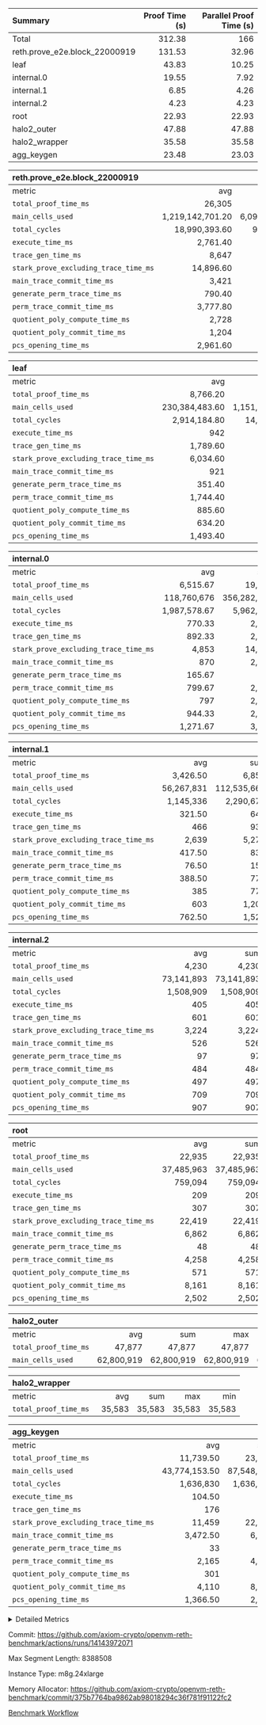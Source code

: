 | Summary | Proof Time (s) | Parallel Proof Time (s) |
|:---|---:|---:|
| Total |  312.38 |  166 |
| reth.prove_e2e.block_22000919 |  131.53 |  32.96 |
| leaf |  43.83 |  10.25 |
| internal.0 |  19.55 |  7.92 |
| internal.1 |  6.85 |  4.26 |
| internal.2 |  4.23 |  4.23 |
| root |  22.93 |  22.93 |
| halo2_outer |  47.88 |  47.88 |
| halo2_wrapper |  35.58 |  35.58 |
| agg_keygen |  23.48 |  23.03 |


| reth.prove_e2e.block_22000919 |||||
|:---|---:|---:|---:|---:|
|metric|avg|sum|max|min|
| `total_proof_time_ms ` |  26,305 |  131,525 |  32,958 |  12,953 |
| `main_cells_used     ` |  1,219,142,701.20 |  6,095,713,506 |  1,727,491,111 |  775,975,043 |
| `total_cycles        ` |  18,990,393.60 |  94,951,968 |  24,154,251 |  5,467,180 |
| `execute_time_ms     ` |  2,761.40 |  13,807 |  3,574 |  790 |
| `trace_gen_time_ms   ` |  8,647 |  43,235 |  11,124 |  4,116 |
| `stark_prove_excluding_trace_time_ms` |  14,896.60 |  74,483 |  19,818 |  8,047 |
| `main_trace_commit_time_ms` |  3,421 |  17,105 |  5,004 |  2,306 |
| `generate_perm_trace_time_ms` |  790.40 |  3,952 |  945 |  327 |
| `perm_trace_commit_time_ms` |  3,777.80 |  18,889 |  5,015 |  1,562 |
| `quotient_poly_compute_time_ms` |  2,728 |  13,640 |  4,075 |  1,797 |
| `quotient_poly_commit_time_ms` |  1,204 |  6,020 |  1,379 |  626 |
| `pcs_opening_time_ms ` |  2,961.60 |  14,808 |  3,502 |  1,418 |

| leaf |||||
|:---|---:|---:|---:|---:|
|metric|avg|sum|max|min|
| `total_proof_time_ms ` |  8,766.20 |  43,831 |  10,246 |  6,672 |
| `main_cells_used     ` |  230,384,483.60 |  1,151,922,418 |  278,397,630 |  171,618,542 |
| `total_cycles        ` |  2,914,184.80 |  14,570,924 |  3,458,699 |  2,307,820 |
| `execute_time_ms     ` |  942 |  4,710 |  1,099 |  744 |
| `trace_gen_time_ms   ` |  1,789.60 |  8,948 |  2,167 |  1,349 |
| `stark_prove_excluding_trace_time_ms` |  6,034.60 |  30,173 |  6,980 |  4,579 |
| `main_trace_commit_time_ms` |  921 |  4,605 |  1,059 |  730 |
| `generate_perm_trace_time_ms` |  351.40 |  1,757 |  410 |  258 |
| `perm_trace_commit_time_ms` |  1,744.40 |  8,722 |  2,024 |  1,299 |
| `quotient_poly_compute_time_ms` |  885.60 |  4,428 |  1,018 |  683 |
| `quotient_poly_commit_time_ms` |  634.20 |  3,171 |  736 |  480 |
| `pcs_opening_time_ms ` |  1,493.40 |  7,467 |  1,729 |  1,124 |

| internal.0 |||||
|:---|---:|---:|---:|---:|
|metric|avg|sum|max|min|
| `total_proof_time_ms ` |  6,515.67 |  19,547 |  7,920 |  4,252 |
| `main_cells_used     ` |  118,760,676 |  356,282,028 |  143,363,909 |  70,991,865 |
| `total_cycles        ` |  1,987,578.67 |  5,962,736 |  2,397,847 |  1,183,162 |
| `execute_time_ms     ` |  770.33 |  2,311 |  937 |  451 |
| `trace_gen_time_ms   ` |  892.33 |  2,677 |  1,068 |  555 |
| `stark_prove_excluding_trace_time_ms` |  4,853 |  14,559 |  5,929 |  3,246 |
| `main_trace_commit_time_ms` |  870 |  2,610 |  1,131 |  535 |
| `generate_perm_trace_time_ms` |  165.67 |  497 |  204 |  100 |
| `perm_trace_commit_time_ms` |  799.67 |  2,399 |  999 |  504 |
| `quotient_poly_compute_time_ms` |  797 |  2,391 |  1,020 |  510 |
| `quotient_poly_commit_time_ms` |  944.33 |  2,833 |  1,087 |  679 |
| `pcs_opening_time_ms ` |  1,271.67 |  3,815 |  1,483 |  914 |

| internal.1 |||||
|:---|---:|---:|---:|---:|
|metric|avg|sum|max|min|
| `total_proof_time_ms ` |  3,426.50 |  6,853 |  4,256 |  2,597 |
| `main_cells_used     ` |  56,267,831 |  112,535,662 |  75,056,592 |  37,479,070 |
| `total_cycles        ` |  1,145,336 |  2,290,672 |  1,532,092 |  758,580 |
| `execute_time_ms     ` |  321.50 |  643 |  433 |  210 |
| `trace_gen_time_ms   ` |  466 |  932 |  617 |  315 |
| `stark_prove_excluding_trace_time_ms` |  2,639 |  5,278 |  3,206 |  2,072 |
| `main_trace_commit_time_ms` |  417.50 |  835 |  522 |  313 |
| `generate_perm_trace_time_ms` |  76.50 |  153 |  94 |  59 |
| `perm_trace_commit_time_ms` |  388.50 |  777 |  493 |  284 |
| `quotient_poly_compute_time_ms` |  385 |  770 |  487 |  283 |
| `quotient_poly_commit_time_ms` |  603 |  1,206 |  691 |  515 |
| `pcs_opening_time_ms ` |  762.50 |  1,525 |  911 |  614 |

| internal.2 |||||
|:---|---:|---:|---:|---:|
|metric|avg|sum|max|min|
| `total_proof_time_ms ` |  4,230 |  4,230 |  4,230 |  4,230 |
| `main_cells_used     ` |  73,141,893 |  73,141,893 |  73,141,893 |  73,141,893 |
| `total_cycles        ` |  1,508,909 |  1,508,909 |  1,508,909 |  1,508,909 |
| `execute_time_ms     ` |  405 |  405 |  405 |  405 |
| `trace_gen_time_ms   ` |  601 |  601 |  601 |  601 |
| `stark_prove_excluding_trace_time_ms` |  3,224 |  3,224 |  3,224 |  3,224 |
| `main_trace_commit_time_ms` |  526 |  526 |  526 |  526 |
| `generate_perm_trace_time_ms` |  97 |  97 |  97 |  97 |
| `perm_trace_commit_time_ms` |  484 |  484 |  484 |  484 |
| `quotient_poly_compute_time_ms` |  497 |  497 |  497 |  497 |
| `quotient_poly_commit_time_ms` |  709 |  709 |  709 |  709 |
| `pcs_opening_time_ms ` |  907 |  907 |  907 |  907 |

| root |||||
|:---|---:|---:|---:|---:|
|metric|avg|sum|max|min|
| `total_proof_time_ms ` |  22,935 |  22,935 |  22,935 |  22,935 |
| `main_cells_used     ` |  37,485,963 |  37,485,963 |  37,485,963 |  37,485,963 |
| `total_cycles        ` |  759,094 |  759,094 |  759,094 |  759,094 |
| `execute_time_ms     ` |  209 |  209 |  209 |  209 |
| `trace_gen_time_ms   ` |  307 |  307 |  307 |  307 |
| `stark_prove_excluding_trace_time_ms` |  22,419 |  22,419 |  22,419 |  22,419 |
| `main_trace_commit_time_ms` |  6,862 |  6,862 |  6,862 |  6,862 |
| `generate_perm_trace_time_ms` |  48 |  48 |  48 |  48 |
| `perm_trace_commit_time_ms` |  4,258 |  4,258 |  4,258 |  4,258 |
| `quotient_poly_compute_time_ms` |  571 |  571 |  571 |  571 |
| `quotient_poly_commit_time_ms` |  8,161 |  8,161 |  8,161 |  8,161 |
| `pcs_opening_time_ms ` |  2,502 |  2,502 |  2,502 |  2,502 |

| halo2_outer |||||
|:---|---:|---:|---:|---:|
|metric|avg|sum|max|min|
| `total_proof_time_ms ` |  47,877 |  47,877 |  47,877 |  47,877 |
| `main_cells_used     ` |  62,800,919 |  62,800,919 |  62,800,919 |  62,800,919 |

| halo2_wrapper |||||
|:---|---:|---:|---:|---:|
|metric|avg|sum|max|min|
| `total_proof_time_ms ` |  35,583 |  35,583 |  35,583 |  35,583 |

| agg_keygen |||||
|:---|---:|---:|---:|---:|
|metric|avg|sum|max|min|
| `total_proof_time_ms ` |  11,739.50 |  23,479 |  23,032 |  447 |
| `main_cells_used     ` |  43,774,153.50 |  87,548,307 |  86,882,391 |  665,916 |
| `total_cycles        ` |  1,636,830 |  1,636,830 |  1,636,830 |  1,636,830 |
| `execute_time_ms     ` |  104.50 |  209 |  209 |  0 |
| `trace_gen_time_ms   ` |  176 |  352 |  324 |  28 |
| `stark_prove_excluding_trace_time_ms` |  11,459 |  22,918 |  22,499 |  419 |
| `main_trace_commit_time_ms` |  3,472.50 |  6,945 |  6,894 |  51 |
| `generate_perm_trace_time_ms` |  33 |  66 |  53 |  13 |
| `perm_trace_commit_time_ms` |  2,165 |  4,330 |  4,281 |  49 |
| `quotient_poly_compute_time_ms` |  301 |  602 |  573 |  29 |
| `quotient_poly_commit_time_ms` |  4,110 |  8,220 |  8,162 |  58 |
| `pcs_opening_time_ms ` |  1,366.50 |  2,733 |  2,518 |  215 |



<details>
<summary>Detailed Metrics</summary>

| air_name | block_number | quotient_deg | interactions | constraints |
| --- | --- | --- | --- | --- |
| AccessAdapterAir<16> | 22000919 | 2 | 5 | 12 | 
| AccessAdapterAir<2> | 22000919 | 2 | 5 | 12 | 
| AccessAdapterAir<32> | 22000919 | 2 | 5 | 12 | 
| AccessAdapterAir<4> | 22000919 | 2 | 5 | 12 | 
| AccessAdapterAir<8> | 22000919 | 2 | 5 | 12 | 
| BitwiseOperationLookupAir<8> | 22000919 | 2 | 2 | 4 | 
| KeccakVmAir | 22000919 | 2 | 321 | 4,513 | 
| MemoryMerkleAir<8> | 22000919 | 2 | 4 | 39 | 
| PersistentBoundaryAir<8> | 22000919 | 2 | 3 | 7 | 
| PhantomAir | 22000919 | 2 | 3 | 5 | 
| Poseidon2PeripheryAir<BabyBearParameters>, 1> | 22000919 | 2 | 1 | 286 | 
| ProgramAir | 22000919 | 1 | 1 | 4 | 
| RangeTupleCheckerAir<2> | 22000919 | 1 | 1 | 4 | 
| Rv32HintStoreAir | 22000919 | 2 | 18 | 28 | 
| Sha256VmAir | 22000919 | 2 | 50 | 663 | 
| VariableRangeCheckerAir | 22000919 | 1 | 1 | 4 | 
| VmAirWrapper<Rv32BaseAluAdapterAir, BaseAluCoreAir<4, 8> | 22000919 | 2 | 20 | 37 | 
| VmAirWrapper<Rv32BaseAluAdapterAir, LessThanCoreAir<4, 8> | 22000919 | 2 | 18 | 40 | 
| VmAirWrapper<Rv32BaseAluAdapterAir, ShiftCoreAir<4, 8> | 22000919 | 2 | 24 | 91 | 
| VmAirWrapper<Rv32BranchAdapterAir, BranchEqualCoreAir<4> | 22000919 | 2 | 11 | 20 | 
| VmAirWrapper<Rv32BranchAdapterAir, BranchLessThanCoreAir<4, 8> | 22000919 | 2 | 13 | 35 | 
| VmAirWrapper<Rv32CondRdWriteAdapterAir, Rv32JalLuiCoreAir> | 22000919 | 2 | 10 | 18 | 
| VmAirWrapper<Rv32HeapAdapterAir<2, 32, 32>, BaseAluCoreAir<32, 8> | 22000919 | 2 | 61 | 126 | 
| VmAirWrapper<Rv32HeapAdapterAir<2, 32, 32>, LessThanCoreAir<32, 8> | 22000919 | 2 | 31 | 129 | 
| VmAirWrapper<Rv32HeapAdapterAir<2, 32, 32>, MultiplicationCoreAir<32, 8> | 22000919 | 2 | 61 | 57 | 
| VmAirWrapper<Rv32HeapAdapterAir<2, 32, 32>, ShiftCoreAir<32, 8> | 22000919 | 2 | 79 | 2,161 | 
| VmAirWrapper<Rv32HeapBranchAdapterAir<2, 32>, BranchEqualCoreAir<32> | 22000919 | 2 | 20 | 55 | 
| VmAirWrapper<Rv32HeapBranchAdapterAir<2, 32>, BranchLessThanCoreAir<32, 8> | 22000919 | 2 | 22 | 126 | 
| VmAirWrapper<Rv32IsEqualModAdapterAir<2, 1, 32, 32>, ModularIsEqualCoreAir<32, 4, 8> | 22000919 | 2 | 25 | 225 | 
| VmAirWrapper<Rv32IsEqualModAdapterAir<2, 3, 16, 48>, ModularIsEqualCoreAir<48, 4, 8> | 22000919 | 2 | 41 | 333 | 
| VmAirWrapper<Rv32JalrAdapterAir, Rv32JalrCoreAir> | 22000919 | 2 | 16 | 20 | 
| VmAirWrapper<Rv32LoadStoreAdapterAir, LoadSignExtendCoreAir<4, 8> | 22000919 | 2 | 18 | 33 | 
| VmAirWrapper<Rv32LoadStoreAdapterAir, LoadStoreCoreAir<4> | 22000919 | 2 | 17 | 40 | 
| VmAirWrapper<Rv32MultAdapterAir, DivRemCoreAir<4, 8> | 22000919 | 2 | 25 | 84 | 
| VmAirWrapper<Rv32MultAdapterAir, MulHCoreAir<4, 8> | 22000919 | 2 | 24 | 31 | 
| VmAirWrapper<Rv32MultAdapterAir, MultiplicationCoreAir<4, 8> | 22000919 | 2 | 19 | 19 | 
| VmAirWrapper<Rv32RdWriteAdapterAir, Rv32AuipcCoreAir> | 22000919 | 2 | 12 | 14 | 
| VmAirWrapper<Rv32VecHeapAdapterAir<1, 2, 2, 32, 32>, FieldExpressionCoreAir> | 22000919 | 2 | 415 | 480 | 
| VmAirWrapper<Rv32VecHeapAdapterAir<1, 6, 6, 16, 16>, FieldExpressionCoreAir> | 22000919 | 2 | 832 | 921 | 
| VmAirWrapper<Rv32VecHeapAdapterAir<2, 1, 1, 32, 32>, FieldExpressionCoreAir> | 22000919 | 2 | 158 | 190 | 
| VmAirWrapper<Rv32VecHeapAdapterAir<2, 2, 2, 32, 32>, FieldExpressionCoreAir> | 22000919 | 2 | 428 | 457 | 
| VmAirWrapper<Rv32VecHeapAdapterAir<2, 3, 3, 16, 16>, FieldExpressionCoreAir> | 22000919 | 2 | 246 | 288 | 
| VmAirWrapper<Rv32VecHeapAdapterAir<2, 6, 6, 16, 16>, FieldExpressionCoreAir> | 22000919 | 2 | 668 | 701 | 
| VmConnectorAir | 22000919 | 2 | 5 | 11 | 

| block_number | execute_time_ms |
| --- | --- |
| 22000919 | 209 | 

| group | air_name | block_number | rows | quotient_deg | prep_cols | perm_cols | main_cols | interactions | constraints | cells |
| --- | --- | --- | --- | --- | --- | --- | --- | --- | --- | --- |
| agg_keygen | AccessAdapterAir<16> | 22000919 |  | 2 |  |  |  | 5 | 12 |  | 
| agg_keygen | AccessAdapterAir<2> | 22000919 | 524,288 | 8 |  | 16 | 11 | 5 | 12 | 14,155,776 | 
| agg_keygen | AccessAdapterAir<32> | 22000919 |  | 2 |  |  |  | 5 | 12 |  | 
| agg_keygen | AccessAdapterAir<4> | 22000919 | 262,144 | 8 |  | 16 | 13 | 5 | 12 | 7,602,176 | 
| agg_keygen | AccessAdapterAir<8> | 22000919 | 8,192 | 8 |  | 16 | 17 | 5 | 12 | 270,336 | 
| agg_keygen | BitwiseOperationLookupAir<8> | 22000919 |  | 2 |  |  |  | 2 | 4 |  | 
| agg_keygen | FriReducedOpeningAir | 22000919 | 524,288 | 8 |  | 84 | 27 | 39 | 71 | 58,195,968 | 
| agg_keygen | JalRangeCheckAir | 22000919 | 65,536 | 8 |  | 28 | 12 | 9 | 14 | 2,621,440 | 
| agg_keygen | MemoryMerkleAir<8> | 22000919 |  | 2 |  |  |  | 4 | 39 |  | 
| agg_keygen | NativePoseidon2Air<BabyBearParameters>, 1> | 22000919 | 65,536 | 8 |  | 312 | 398 | 136 | 572 | 46,530,560 | 
| agg_keygen | PersistentBoundaryAir<8> | 22000919 |  | 2 |  |  |  | 3 | 7 |  | 
| agg_keygen | PhantomAir | 22000919 | 32,768 | 4 |  | 12 | 6 | 3 | 5 | 589,824 | 
| agg_keygen | Poseidon2PeripheryAir<BabyBearParameters>, 1> | 22000919 |  | 2 |  |  |  | 1 | 286 |  | 
| agg_keygen | ProgramAir | 22000919 | 131,072 | 1 |  | 8 | 10 | 1 | 4 | 2,359,296 | 
| agg_keygen | RangeTupleCheckerAir<2> | 22000919 |  | 1 |  |  |  | 1 | 4 |  | 
| agg_keygen | Rv32HintStoreAir | 22000919 |  | 2 |  |  |  | 18 | 28 |  | 
| agg_keygen | VariableRangeCheckerAir | 22000919 | 262,144 | 1 | 2 | 8 | 1 | 1 | 4 | 2,359,296 | 
| agg_keygen | VmAirWrapper<AluNativeAdapterAir, FieldArithmeticCoreAir> | 22000919 | 1,048,576 | 8 |  | 36 | 29 | 15 | 27 | 68,157,440 | 
| agg_keygen | VmAirWrapper<BranchNativeAdapterAir, BranchEqualCoreAir<1> | 22000919 | 262,144 | 8 |  | 28 | 23 | 11 | 25 | 13,369,344 | 
| agg_keygen | VmAirWrapper<NativeAdapterAir<2, 0>, PublicValuesCoreAir> | 22000919 | 64 | 8 |  | 28 | 27 | 11 | 30 | 3,520 | 
| agg_keygen | VmAirWrapper<NativeLoadStoreAdapterAir<1>, NativeLoadStoreCoreAir<1> | 22000919 | 524,288 | 8 |  | 40 | 21 | 15 | 20 | 31,981,568 | 
| agg_keygen | VmAirWrapper<NativeLoadStoreAdapterAir<4>, NativeLoadStoreCoreAir<4> | 22000919 | 131,072 | 8 |  | 40 | 27 | 15 | 20 | 8,781,824 | 
| agg_keygen | VmAirWrapper<NativeVectorizedAdapterAir<4>, FieldExtensionCoreAir> | 22000919 | 131,072 | 8 |  | 36 | 38 | 15 | 27 | 9,699,328 | 
| agg_keygen | VmAirWrapper<Rv32BaseAluAdapterAir, BaseAluCoreAir<4, 8> | 22000919 |  | 2 |  |  |  | 20 | 37 |  | 
| agg_keygen | VmAirWrapper<Rv32BaseAluAdapterAir, LessThanCoreAir<4, 8> | 22000919 |  | 2 |  |  |  | 18 | 40 |  | 
| agg_keygen | VmAirWrapper<Rv32BaseAluAdapterAir, ShiftCoreAir<4, 8> | 22000919 |  | 2 |  |  |  | 24 | 91 |  | 
| agg_keygen | VmAirWrapper<Rv32BranchAdapterAir, BranchEqualCoreAir<4> | 22000919 |  | 2 |  |  |  | 11 | 20 |  | 
| agg_keygen | VmAirWrapper<Rv32BranchAdapterAir, BranchLessThanCoreAir<4, 8> | 22000919 |  | 2 |  |  |  | 13 | 35 |  | 
| agg_keygen | VmAirWrapper<Rv32CondRdWriteAdapterAir, Rv32JalLuiCoreAir> | 22000919 |  | 2 |  |  |  | 10 | 18 |  | 
| agg_keygen | VmAirWrapper<Rv32JalrAdapterAir, Rv32JalrCoreAir> | 22000919 |  | 2 |  |  |  | 16 | 20 |  | 
| agg_keygen | VmAirWrapper<Rv32LoadStoreAdapterAir, LoadSignExtendCoreAir<4, 8> | 22000919 |  | 2 |  |  |  | 18 | 33 |  | 
| agg_keygen | VmAirWrapper<Rv32LoadStoreAdapterAir, LoadStoreCoreAir<4> | 22000919 |  | 2 |  |  |  | 17 | 40 |  | 
| agg_keygen | VmAirWrapper<Rv32MultAdapterAir, DivRemCoreAir<4, 8> | 22000919 |  | 2 |  |  |  | 25 | 84 |  | 
| agg_keygen | VmAirWrapper<Rv32MultAdapterAir, MulHCoreAir<4, 8> | 22000919 |  | 2 |  |  |  | 24 | 31 |  | 
| agg_keygen | VmAirWrapper<Rv32MultAdapterAir, MultiplicationCoreAir<4, 8> | 22000919 |  | 2 |  |  |  | 19 | 19 |  | 
| agg_keygen | VmAirWrapper<Rv32RdWriteAdapterAir, Rv32AuipcCoreAir> | 22000919 |  | 2 |  |  |  | 12 | 14 |  | 
| agg_keygen | VmConnectorAir | 22000919 | 2 | 8 | 1 | 16 | 5 | 5 | 11 | 42 | 
| agg_keygen | VolatileBoundaryAir | 22000919 | 131,072 | 8 |  | 20 | 12 | 7 | 19 | 4,194,304 | 

| group | air_name | block_number | idx | rows | prep_cols | perm_cols | main_cols | cells |
| --- | --- | --- | --- | --- | --- | --- | --- | --- |
| internal.0 | AccessAdapterAir<2> | 22000919 | 0 | 1,048,576 |  | 12 | 11 | 24,117,248 | 
| internal.0 | AccessAdapterAir<2> | 22000919 | 1 | 524,288 |  | 12 | 11 | 12,058,624 | 
| internal.0 | AccessAdapterAir<2> | 22000919 | 2 | 524,288 |  | 12 | 11 | 12,058,624 | 
| internal.0 | AccessAdapterAir<4> | 22000919 | 0 | 262,144 |  | 12 | 13 | 6,553,600 | 
| internal.0 | AccessAdapterAir<4> | 22000919 | 1 | 262,144 |  | 12 | 13 | 6,553,600 | 
| internal.0 | AccessAdapterAir<4> | 22000919 | 2 | 262,144 |  | 12 | 13 | 6,553,600 | 
| internal.0 | AccessAdapterAir<8> | 22000919 | 0 | 8,192 |  | 12 | 17 | 237,568 | 
| internal.0 | AccessAdapterAir<8> | 22000919 | 1 | 8,192 |  | 12 | 17 | 237,568 | 
| internal.0 | AccessAdapterAir<8> | 22000919 | 2 | 4,096 |  | 12 | 17 | 118,784 | 
| internal.0 | FriReducedOpeningAir | 22000919 | 0 | 1,048,576 |  | 44 | 27 | 74,448,896 | 
| internal.0 | FriReducedOpeningAir | 22000919 | 1 | 1,048,576 |  | 44 | 27 | 74,448,896 | 
| internal.0 | FriReducedOpeningAir | 22000919 | 2 | 524,288 |  | 44 | 27 | 37,224,448 | 
| internal.0 | JalRangeCheckAir | 22000919 | 0 | 131,072 |  | 16 | 12 | 3,670,016 | 
| internal.0 | JalRangeCheckAir | 22000919 | 1 | 131,072 |  | 16 | 12 | 3,670,016 | 
| internal.0 | JalRangeCheckAir | 22000919 | 2 | 65,536 |  | 16 | 12 | 1,835,008 | 
| internal.0 | NativePoseidon2Air<BabyBearParameters>, 1> | 22000919 | 0 | 262,144 |  | 160 | 398 | 146,276,352 | 
| internal.0 | NativePoseidon2Air<BabyBearParameters>, 1> | 22000919 | 1 | 131,072 |  | 160 | 398 | 73,138,176 | 
| internal.0 | NativePoseidon2Air<BabyBearParameters>, 1> | 22000919 | 2 | 65,536 |  | 160 | 398 | 36,569,088 | 
| internal.0 | PhantomAir | 22000919 | 0 | 65,536 |  | 8 | 6 | 917,504 | 
| internal.0 | PhantomAir | 22000919 | 1 | 65,536 |  | 8 | 6 | 917,504 | 
| internal.0 | PhantomAir | 22000919 | 2 | 16,384 |  | 8 | 6 | 229,376 | 
| internal.0 | ProgramAir | 22000919 | 0 | 131,072 |  | 8 | 10 | 2,359,296 | 
| internal.0 | ProgramAir | 22000919 | 1 | 131,072 |  | 8 | 10 | 2,359,296 | 
| internal.0 | ProgramAir | 22000919 | 2 | 131,072 |  | 8 | 10 | 2,359,296 | 
| internal.0 | VariableRangeCheckerAir | 22000919 | 0 | 262,144 | 2 | 8 | 1 | 2,359,296 | 
| internal.0 | VariableRangeCheckerAir | 22000919 | 1 | 262,144 | 2 | 8 | 1 | 2,359,296 | 
| internal.0 | VariableRangeCheckerAir | 22000919 | 2 | 262,144 | 2 | 8 | 1 | 2,359,296 | 
| internal.0 | VmAirWrapper<AluNativeAdapterAir, FieldArithmeticCoreAir> | 22000919 | 0 | 2,097,152 |  | 20 | 29 | 102,760,448 | 
| internal.0 | VmAirWrapper<AluNativeAdapterAir, FieldArithmeticCoreAir> | 22000919 | 1 | 2,097,152 |  | 20 | 29 | 102,760,448 | 
| internal.0 | VmAirWrapper<AluNativeAdapterAir, FieldArithmeticCoreAir> | 22000919 | 2 | 1,048,576 |  | 20 | 29 | 51,380,224 | 
| internal.0 | VmAirWrapper<BranchNativeAdapterAir, BranchEqualCoreAir<1> | 22000919 | 0 | 262,144 |  | 16 | 23 | 10,223,616 | 
| internal.0 | VmAirWrapper<BranchNativeAdapterAir, BranchEqualCoreAir<1> | 22000919 | 1 | 262,144 |  | 16 | 23 | 10,223,616 | 
| internal.0 | VmAirWrapper<BranchNativeAdapterAir, BranchEqualCoreAir<1> | 22000919 | 2 | 131,072 |  | 16 | 23 | 5,111,808 | 
| internal.0 | VmAirWrapper<NativeAdapterAir<2, 0>, PublicValuesCoreAir> | 22000919 | 0 | 64 |  | 16 | 23 | 2,496 | 
| internal.0 | VmAirWrapper<NativeAdapterAir<2, 0>, PublicValuesCoreAir> | 22000919 | 1 | 64 |  | 16 | 23 | 2,496 | 
| internal.0 | VmAirWrapper<NativeAdapterAir<2, 0>, PublicValuesCoreAir> | 22000919 | 2 | 64 |  | 16 | 23 | 2,496 | 
| internal.0 | VmAirWrapper<NativeLoadStoreAdapterAir<1>, NativeLoadStoreCoreAir<1> | 22000919 | 0 | 524,288 |  | 24 | 21 | 23,592,960 | 
| internal.0 | VmAirWrapper<NativeLoadStoreAdapterAir<1>, NativeLoadStoreCoreAir<1> | 22000919 | 1 | 524,288 |  | 24 | 21 | 23,592,960 | 
| internal.0 | VmAirWrapper<NativeLoadStoreAdapterAir<1>, NativeLoadStoreCoreAir<1> | 22000919 | 2 | 262,144 |  | 24 | 21 | 11,796,480 | 
| internal.0 | VmAirWrapper<NativeLoadStoreAdapterAir<4>, NativeLoadStoreCoreAir<4> | 22000919 | 0 | 262,144 |  | 24 | 27 | 13,369,344 | 
| internal.0 | VmAirWrapper<NativeLoadStoreAdapterAir<4>, NativeLoadStoreCoreAir<4> | 22000919 | 1 | 262,144 |  | 24 | 27 | 13,369,344 | 
| internal.0 | VmAirWrapper<NativeLoadStoreAdapterAir<4>, NativeLoadStoreCoreAir<4> | 22000919 | 2 | 131,072 |  | 24 | 27 | 6,684,672 | 
| internal.0 | VmAirWrapper<NativeVectorizedAdapterAir<4>, FieldExtensionCoreAir> | 22000919 | 0 | 262,144 |  | 20 | 38 | 15,204,352 | 
| internal.0 | VmAirWrapper<NativeVectorizedAdapterAir<4>, FieldExtensionCoreAir> | 22000919 | 1 | 262,144 |  | 20 | 38 | 15,204,352 | 
| internal.0 | VmAirWrapper<NativeVectorizedAdapterAir<4>, FieldExtensionCoreAir> | 22000919 | 2 | 131,072 |  | 20 | 38 | 7,602,176 | 
| internal.0 | VmConnectorAir | 22000919 | 0 | 2 | 1 | 12 | 5 | 34 | 
| internal.0 | VmConnectorAir | 22000919 | 1 | 2 | 1 | 12 | 5 | 34 | 
| internal.0 | VmConnectorAir | 22000919 | 2 | 2 | 1 | 12 | 5 | 34 | 
| internal.0 | VolatileBoundaryAir | 22000919 | 0 | 262,144 |  | 12 | 12 | 6,291,456 | 
| internal.0 | VolatileBoundaryAir | 22000919 | 1 | 262,144 |  | 12 | 12 | 6,291,456 | 
| internal.0 | VolatileBoundaryAir | 22000919 | 2 | 262,144 |  | 12 | 12 | 6,291,456 | 
| internal.1 | AccessAdapterAir<2> | 22000919 | 3 | 524,288 |  | 12 | 11 | 12,058,624 | 
| internal.1 | AccessAdapterAir<2> | 22000919 | 4 | 262,144 |  | 12 | 11 | 6,029,312 | 
| internal.1 | AccessAdapterAir<4> | 22000919 | 3 | 262,144 |  | 12 | 13 | 6,553,600 | 
| internal.1 | AccessAdapterAir<4> | 22000919 | 4 | 131,072 |  | 12 | 13 | 3,276,800 | 
| internal.1 | AccessAdapterAir<8> | 22000919 | 3 | 8,192 |  | 12 | 17 | 237,568 | 
| internal.1 | AccessAdapterAir<8> | 22000919 | 4 | 4,096 |  | 12 | 17 | 118,784 | 
| internal.1 | FriReducedOpeningAir | 22000919 | 3 | 262,144 |  | 44 | 27 | 18,612,224 | 
| internal.1 | FriReducedOpeningAir | 22000919 | 4 | 131,072 |  | 44 | 27 | 9,306,112 | 
| internal.1 | JalRangeCheckAir | 22000919 | 3 | 65,536 |  | 16 | 12 | 1,835,008 | 
| internal.1 | JalRangeCheckAir | 22000919 | 4 | 32,768 |  | 16 | 12 | 917,504 | 
| internal.1 | NativePoseidon2Air<BabyBearParameters>, 1> | 22000919 | 3 | 65,536 |  | 160 | 398 | 36,569,088 | 
| internal.1 | NativePoseidon2Air<BabyBearParameters>, 1> | 22000919 | 4 | 32,768 |  | 160 | 398 | 18,284,544 | 
| internal.1 | PhantomAir | 22000919 | 3 | 16,384 |  | 8 | 6 | 229,376 | 
| internal.1 | PhantomAir | 22000919 | 4 | 8,192 |  | 8 | 6 | 114,688 | 
| internal.1 | ProgramAir | 22000919 | 3 | 131,072 |  | 8 | 10 | 2,359,296 | 
| internal.1 | ProgramAir | 22000919 | 4 | 131,072 |  | 8 | 10 | 2,359,296 | 
| internal.1 | VariableRangeCheckerAir | 22000919 | 3 | 262,144 | 2 | 8 | 1 | 2,359,296 | 
| internal.1 | VariableRangeCheckerAir | 22000919 | 4 | 262,144 | 2 | 8 | 1 | 2,359,296 | 
| internal.1 | VmAirWrapper<AluNativeAdapterAir, FieldArithmeticCoreAir> | 22000919 | 3 | 1,048,576 |  | 20 | 29 | 51,380,224 | 
| internal.1 | VmAirWrapper<AluNativeAdapterAir, FieldArithmeticCoreAir> | 22000919 | 4 | 524,288 |  | 20 | 29 | 25,690,112 | 
| internal.1 | VmAirWrapper<BranchNativeAdapterAir, BranchEqualCoreAir<1> | 22000919 | 3 | 262,144 |  | 16 | 23 | 10,223,616 | 
| internal.1 | VmAirWrapper<BranchNativeAdapterAir, BranchEqualCoreAir<1> | 22000919 | 4 | 131,072 |  | 16 | 23 | 5,111,808 | 
| internal.1 | VmAirWrapper<NativeAdapterAir<2, 0>, PublicValuesCoreAir> | 22000919 | 3 | 64 |  | 16 | 23 | 2,496 | 
| internal.1 | VmAirWrapper<NativeAdapterAir<2, 0>, PublicValuesCoreAir> | 22000919 | 4 | 64 |  | 16 | 23 | 2,496 | 
| internal.1 | VmAirWrapper<NativeLoadStoreAdapterAir<1>, NativeLoadStoreCoreAir<1> | 22000919 | 3 | 524,288 |  | 24 | 21 | 23,592,960 | 
| internal.1 | VmAirWrapper<NativeLoadStoreAdapterAir<1>, NativeLoadStoreCoreAir<1> | 22000919 | 4 | 262,144 |  | 24 | 21 | 11,796,480 | 
| internal.1 | VmAirWrapper<NativeLoadStoreAdapterAir<4>, NativeLoadStoreCoreAir<4> | 22000919 | 3 | 131,072 |  | 24 | 27 | 6,684,672 | 
| internal.1 | VmAirWrapper<NativeLoadStoreAdapterAir<4>, NativeLoadStoreCoreAir<4> | 22000919 | 4 | 65,536 |  | 24 | 27 | 3,342,336 | 
| internal.1 | VmAirWrapper<NativeVectorizedAdapterAir<4>, FieldExtensionCoreAir> | 22000919 | 3 | 131,072 |  | 20 | 38 | 7,602,176 | 
| internal.1 | VmAirWrapper<NativeVectorizedAdapterAir<4>, FieldExtensionCoreAir> | 22000919 | 4 | 65,536 |  | 20 | 38 | 3,801,088 | 
| internal.1 | VmConnectorAir | 22000919 | 3 | 2 | 1 | 12 | 5 | 34 | 
| internal.1 | VmConnectorAir | 22000919 | 4 | 2 | 1 | 12 | 5 | 34 | 
| internal.1 | VolatileBoundaryAir | 22000919 | 3 | 131,072 |  | 12 | 12 | 3,145,728 | 
| internal.1 | VolatileBoundaryAir | 22000919 | 4 | 131,072 |  | 12 | 12 | 3,145,728 | 
| internal.2 | AccessAdapterAir<2> | 22000919 | 5 | 524,288 |  | 12 | 11 | 12,058,624 | 
| internal.2 | AccessAdapterAir<4> | 22000919 | 5 | 262,144 |  | 12 | 13 | 6,553,600 | 
| internal.2 | AccessAdapterAir<8> | 22000919 | 5 | 8,192 |  | 12 | 17 | 237,568 | 
| internal.2 | FriReducedOpeningAir | 22000919 | 5 | 262,144 |  | 44 | 27 | 18,612,224 | 
| internal.2 | JalRangeCheckAir | 22000919 | 5 | 65,536 |  | 16 | 12 | 1,835,008 | 
| internal.2 | NativePoseidon2Air<BabyBearParameters>, 1> | 22000919 | 5 | 65,536 |  | 160 | 398 | 36,569,088 | 
| internal.2 | PhantomAir | 22000919 | 5 | 16,384 |  | 8 | 6 | 229,376 | 
| internal.2 | ProgramAir | 22000919 | 5 | 131,072 |  | 8 | 10 | 2,359,296 | 
| internal.2 | VariableRangeCheckerAir | 22000919 | 5 | 262,144 | 2 | 8 | 1 | 2,359,296 | 
| internal.2 | VmAirWrapper<AluNativeAdapterAir, FieldArithmeticCoreAir> | 22000919 | 5 | 1,048,576 |  | 20 | 29 | 51,380,224 | 
| internal.2 | VmAirWrapper<BranchNativeAdapterAir, BranchEqualCoreAir<1> | 22000919 | 5 | 262,144 |  | 16 | 23 | 10,223,616 | 
| internal.2 | VmAirWrapper<NativeAdapterAir<2, 0>, PublicValuesCoreAir> | 22000919 | 5 | 64 |  | 16 | 23 | 2,496 | 
| internal.2 | VmAirWrapper<NativeLoadStoreAdapterAir<1>, NativeLoadStoreCoreAir<1> | 22000919 | 5 | 524,288 |  | 24 | 21 | 23,592,960 | 
| internal.2 | VmAirWrapper<NativeLoadStoreAdapterAir<4>, NativeLoadStoreCoreAir<4> | 22000919 | 5 | 131,072 |  | 24 | 27 | 6,684,672 | 
| internal.2 | VmAirWrapper<NativeVectorizedAdapterAir<4>, FieldExtensionCoreAir> | 22000919 | 5 | 131,072 |  | 20 | 38 | 7,602,176 | 
| internal.2 | VmConnectorAir | 22000919 | 5 | 2 | 1 | 12 | 5 | 34 | 
| internal.2 | VolatileBoundaryAir | 22000919 | 5 | 131,072 |  | 12 | 12 | 3,145,728 | 
| leaf | AccessAdapterAir<2> | 22000919 | 0 | 2,097,152 |  | 16 | 11 | 56,623,104 | 
| leaf | AccessAdapterAir<2> | 22000919 | 1 | 2,097,152 |  | 16 | 11 | 56,623,104 | 
| leaf | AccessAdapterAir<2> | 22000919 | 2 | 2,097,152 |  | 16 | 11 | 56,623,104 | 
| leaf | AccessAdapterAir<2> | 22000919 | 3 | 1,048,576 |  | 16 | 11 | 28,311,552 | 
| leaf | AccessAdapterAir<2> | 22000919 | 4 | 1,048,576 |  | 16 | 11 | 28,311,552 | 
| leaf | AccessAdapterAir<4> | 22000919 | 0 | 1,048,576 |  | 16 | 13 | 30,408,704 | 
| leaf | AccessAdapterAir<4> | 22000919 | 1 | 1,048,576 |  | 16 | 13 | 30,408,704 | 
| leaf | AccessAdapterAir<4> | 22000919 | 2 | 1,048,576 |  | 16 | 13 | 30,408,704 | 
| leaf | AccessAdapterAir<4> | 22000919 | 3 | 524,288 |  | 16 | 13 | 15,204,352 | 
| leaf | AccessAdapterAir<4> | 22000919 | 4 | 524,288 |  | 16 | 13 | 15,204,352 | 
| leaf | AccessAdapterAir<8> | 22000919 | 0 | 32,768 |  | 16 | 17 | 1,081,344 | 
| leaf | AccessAdapterAir<8> | 22000919 | 1 | 32,768 |  | 16 | 17 | 1,081,344 | 
| leaf | AccessAdapterAir<8> | 22000919 | 2 | 32,768 |  | 16 | 17 | 1,081,344 | 
| leaf | AccessAdapterAir<8> | 22000919 | 3 | 16,384 |  | 16 | 17 | 540,672 | 
| leaf | AccessAdapterAir<8> | 22000919 | 4 | 16,384 |  | 16 | 17 | 540,672 | 
| leaf | FriReducedOpeningAir | 22000919 | 0 | 4,194,304 |  | 84 | 27 | 465,567,744 | 
| leaf | FriReducedOpeningAir | 22000919 | 1 | 4,194,304 |  | 84 | 27 | 465,567,744 | 
| leaf | FriReducedOpeningAir | 22000919 | 2 | 4,194,304 |  | 84 | 27 | 465,567,744 | 
| leaf | FriReducedOpeningAir | 22000919 | 3 | 2,097,152 |  | 84 | 27 | 232,783,872 | 
| leaf | FriReducedOpeningAir | 22000919 | 4 | 2,097,152 |  | 84 | 27 | 232,783,872 | 
| leaf | JalRangeCheckAir | 22000919 | 0 | 65,536 |  | 28 | 12 | 2,621,440 | 
| leaf | JalRangeCheckAir | 22000919 | 1 | 65,536 |  | 28 | 12 | 2,621,440 | 
| leaf | JalRangeCheckAir | 22000919 | 2 | 65,536 |  | 28 | 12 | 2,621,440 | 
| leaf | JalRangeCheckAir | 22000919 | 3 | 65,536 |  | 28 | 12 | 2,621,440 | 
| leaf | JalRangeCheckAir | 22000919 | 4 | 65,536 |  | 28 | 12 | 2,621,440 | 
| leaf | NativePoseidon2Air<BabyBearParameters>, 1> | 22000919 | 0 | 262,144 |  | 312 | 398 | 186,122,240 | 
| leaf | NativePoseidon2Air<BabyBearParameters>, 1> | 22000919 | 1 | 262,144 |  | 312 | 398 | 186,122,240 | 
| leaf | NativePoseidon2Air<BabyBearParameters>, 1> | 22000919 | 2 | 262,144 |  | 312 | 398 | 186,122,240 | 
| leaf | NativePoseidon2Air<BabyBearParameters>, 1> | 22000919 | 3 | 262,144 |  | 312 | 398 | 186,122,240 | 
| leaf | NativePoseidon2Air<BabyBearParameters>, 1> | 22000919 | 4 | 262,144 |  | 312 | 398 | 186,122,240 | 
| leaf | PhantomAir | 22000919 | 0 | 32,768 |  | 12 | 6 | 589,824 | 
| leaf | PhantomAir | 22000919 | 1 | 32,768 |  | 12 | 6 | 589,824 | 
| leaf | PhantomAir | 22000919 | 2 | 32,768 |  | 12 | 6 | 589,824 | 
| leaf | PhantomAir | 22000919 | 3 | 32,768 |  | 12 | 6 | 589,824 | 
| leaf | PhantomAir | 22000919 | 4 | 32,768 |  | 12 | 6 | 589,824 | 
| leaf | ProgramAir | 22000919 | 0 | 2,097,152 |  | 8 | 10 | 37,748,736 | 
| leaf | ProgramAir | 22000919 | 1 | 2,097,152 |  | 8 | 10 | 37,748,736 | 
| leaf | ProgramAir | 22000919 | 2 | 2,097,152 |  | 8 | 10 | 37,748,736 | 
| leaf | ProgramAir | 22000919 | 3 | 2,097,152 |  | 8 | 10 | 37,748,736 | 
| leaf | ProgramAir | 22000919 | 4 | 2,097,152 |  | 8 | 10 | 37,748,736 | 
| leaf | VariableRangeCheckerAir | 22000919 | 0 | 262,144 | 2 | 8 | 1 | 2,359,296 | 
| leaf | VariableRangeCheckerAir | 22000919 | 1 | 262,144 | 2 | 8 | 1 | 2,359,296 | 
| leaf | VariableRangeCheckerAir | 22000919 | 2 | 262,144 | 2 | 8 | 1 | 2,359,296 | 
| leaf | VariableRangeCheckerAir | 22000919 | 3 | 262,144 | 2 | 8 | 1 | 2,359,296 | 
| leaf | VariableRangeCheckerAir | 22000919 | 4 | 262,144 | 2 | 8 | 1 | 2,359,296 | 
| leaf | VmAirWrapper<AluNativeAdapterAir, FieldArithmeticCoreAir> | 22000919 | 0 | 2,097,152 |  | 36 | 29 | 136,314,880 | 
| leaf | VmAirWrapper<AluNativeAdapterAir, FieldArithmeticCoreAir> | 22000919 | 1 | 2,097,152 |  | 36 | 29 | 136,314,880 | 
| leaf | VmAirWrapper<AluNativeAdapterAir, FieldArithmeticCoreAir> | 22000919 | 2 | 2,097,152 |  | 36 | 29 | 136,314,880 | 
| leaf | VmAirWrapper<AluNativeAdapterAir, FieldArithmeticCoreAir> | 22000919 | 3 | 2,097,152 |  | 36 | 29 | 136,314,880 | 
| leaf | VmAirWrapper<AluNativeAdapterAir, FieldArithmeticCoreAir> | 22000919 | 4 | 2,097,152 |  | 36 | 29 | 136,314,880 | 
| leaf | VmAirWrapper<BranchNativeAdapterAir, BranchEqualCoreAir<1> | 22000919 | 0 | 524,288 |  | 28 | 23 | 26,738,688 | 
| leaf | VmAirWrapper<BranchNativeAdapterAir, BranchEqualCoreAir<1> | 22000919 | 1 | 524,288 |  | 28 | 23 | 26,738,688 | 
| leaf | VmAirWrapper<BranchNativeAdapterAir, BranchEqualCoreAir<1> | 22000919 | 2 | 524,288 |  | 28 | 23 | 26,738,688 | 
| leaf | VmAirWrapper<BranchNativeAdapterAir, BranchEqualCoreAir<1> | 22000919 | 3 | 524,288 |  | 28 | 23 | 26,738,688 | 
| leaf | VmAirWrapper<BranchNativeAdapterAir, BranchEqualCoreAir<1> | 22000919 | 4 | 262,144 |  | 28 | 23 | 13,369,344 | 
| leaf | VmAirWrapper<NativeAdapterAir<2, 0>, PublicValuesCoreAir> | 22000919 | 0 | 64 |  | 28 | 27 | 3,520 | 
| leaf | VmAirWrapper<NativeAdapterAir<2, 0>, PublicValuesCoreAir> | 22000919 | 1 | 64 |  | 28 | 27 | 3,520 | 
| leaf | VmAirWrapper<NativeAdapterAir<2, 0>, PublicValuesCoreAir> | 22000919 | 2 | 64 |  | 28 | 27 | 3,520 | 
| leaf | VmAirWrapper<NativeAdapterAir<2, 0>, PublicValuesCoreAir> | 22000919 | 3 | 64 |  | 28 | 27 | 3,520 | 
| leaf | VmAirWrapper<NativeAdapterAir<2, 0>, PublicValuesCoreAir> | 22000919 | 4 | 64 |  | 28 | 27 | 3,520 | 
| leaf | VmAirWrapper<NativeLoadStoreAdapterAir<1>, NativeLoadStoreCoreAir<1> | 22000919 | 0 | 1,048,576 |  | 40 | 21 | 63,963,136 | 
| leaf | VmAirWrapper<NativeLoadStoreAdapterAir<1>, NativeLoadStoreCoreAir<1> | 22000919 | 1 | 1,048,576 |  | 40 | 21 | 63,963,136 | 
| leaf | VmAirWrapper<NativeLoadStoreAdapterAir<1>, NativeLoadStoreCoreAir<1> | 22000919 | 2 | 1,048,576 |  | 40 | 21 | 63,963,136 | 
| leaf | VmAirWrapper<NativeLoadStoreAdapterAir<1>, NativeLoadStoreCoreAir<1> | 22000919 | 3 | 1,048,576 |  | 40 | 21 | 63,963,136 | 
| leaf | VmAirWrapper<NativeLoadStoreAdapterAir<1>, NativeLoadStoreCoreAir<1> | 22000919 | 4 | 524,288 |  | 40 | 21 | 31,981,568 | 
| leaf | VmAirWrapper<NativeLoadStoreAdapterAir<4>, NativeLoadStoreCoreAir<4> | 22000919 | 0 | 262,144 |  | 40 | 27 | 17,563,648 | 
| leaf | VmAirWrapper<NativeLoadStoreAdapterAir<4>, NativeLoadStoreCoreAir<4> | 22000919 | 1 | 262,144 |  | 40 | 27 | 17,563,648 | 
| leaf | VmAirWrapper<NativeLoadStoreAdapterAir<4>, NativeLoadStoreCoreAir<4> | 22000919 | 2 | 262,144 |  | 40 | 27 | 17,563,648 | 
| leaf | VmAirWrapper<NativeLoadStoreAdapterAir<4>, NativeLoadStoreCoreAir<4> | 22000919 | 3 | 262,144 |  | 40 | 27 | 17,563,648 | 
| leaf | VmAirWrapper<NativeLoadStoreAdapterAir<4>, NativeLoadStoreCoreAir<4> | 22000919 | 4 | 131,072 |  | 40 | 27 | 8,781,824 | 
| leaf | VmAirWrapper<NativeVectorizedAdapterAir<4>, FieldExtensionCoreAir> | 22000919 | 0 | 262,144 |  | 36 | 38 | 19,398,656 | 
| leaf | VmAirWrapper<NativeVectorizedAdapterAir<4>, FieldExtensionCoreAir> | 22000919 | 1 | 262,144 |  | 36 | 38 | 19,398,656 | 
| leaf | VmAirWrapper<NativeVectorizedAdapterAir<4>, FieldExtensionCoreAir> | 22000919 | 2 | 524,288 |  | 36 | 38 | 38,797,312 | 
| leaf | VmAirWrapper<NativeVectorizedAdapterAir<4>, FieldExtensionCoreAir> | 22000919 | 3 | 262,144 |  | 36 | 38 | 19,398,656 | 
| leaf | VmAirWrapper<NativeVectorizedAdapterAir<4>, FieldExtensionCoreAir> | 22000919 | 4 | 262,144 |  | 36 | 38 | 19,398,656 | 
| leaf | VmConnectorAir | 22000919 | 0 | 2 | 1 | 16 | 5 | 42 | 
| leaf | VmConnectorAir | 22000919 | 1 | 2 | 1 | 16 | 5 | 42 | 
| leaf | VmConnectorAir | 22000919 | 2 | 2 | 1 | 16 | 5 | 42 | 
| leaf | VmConnectorAir | 22000919 | 3 | 2 | 1 | 16 | 5 | 42 | 
| leaf | VmConnectorAir | 22000919 | 4 | 2 | 1 | 16 | 5 | 42 | 
| leaf | VolatileBoundaryAir | 22000919 | 0 | 1,048,576 |  | 20 | 12 | 33,554,432 | 
| leaf | VolatileBoundaryAir | 22000919 | 1 | 1,048,576 |  | 20 | 12 | 33,554,432 | 
| leaf | VolatileBoundaryAir | 22000919 | 2 | 1,048,576 |  | 20 | 12 | 33,554,432 | 
| leaf | VolatileBoundaryAir | 22000919 | 3 | 524,288 |  | 20 | 12 | 16,777,216 | 
| leaf | VolatileBoundaryAir | 22000919 | 4 | 524,288 |  | 20 | 12 | 16,777,216 | 
| root | AccessAdapterAir<2> | 22000919 | 0 | 262,144 |  | 8 | 11 | 4,980,736 | 
| root | AccessAdapterAir<4> | 22000919 | 0 | 131,072 |  | 8 | 13 | 2,752,512 | 
| root | AccessAdapterAir<8> | 22000919 | 0 | 4,096 |  | 8 | 17 | 102,400 | 
| root | FriReducedOpeningAir | 22000919 | 0 | 131,072 |  | 24 | 27 | 6,684,672 | 
| root | JalRangeCheckAir | 22000919 | 0 | 32,768 |  | 12 | 12 | 786,432 | 
| root | NativePoseidon2Air<BabyBearParameters>, 1> | 22000919 | 0 | 32,768 |  | 84 | 398 | 15,794,176 | 
| root | PhantomAir | 22000919 | 0 | 8,192 |  | 8 | 6 | 114,688 | 
| root | ProgramAir | 22000919 | 0 | 131,072 |  | 8 | 10 | 2,359,296 | 
| root | VariableRangeCheckerAir | 22000919 | 0 | 262,144 | 2 | 8 | 1 | 2,359,296 | 
| root | VmAirWrapper<AluNativeAdapterAir, FieldArithmeticCoreAir> | 22000919 | 0 | 524,288 |  | 12 | 29 | 21,495,808 | 
| root | VmAirWrapper<BranchNativeAdapterAir, BranchEqualCoreAir<1> | 22000919 | 0 | 131,072 |  | 12 | 23 | 4,587,520 | 
| root | VmAirWrapper<NativeAdapterAir<2, 0>, PublicValuesCoreAir> | 22000919 | 0 | 64 |  | 12 | 22 | 2,176 | 
| root | VmAirWrapper<NativeLoadStoreAdapterAir<1>, NativeLoadStoreCoreAir<1> | 22000919 | 0 | 262,144 |  | 16 | 21 | 9,699,328 | 
| root | VmAirWrapper<NativeLoadStoreAdapterAir<4>, NativeLoadStoreCoreAir<4> | 22000919 | 0 | 65,536 |  | 16 | 27 | 2,818,048 | 
| root | VmAirWrapper<NativeVectorizedAdapterAir<4>, FieldExtensionCoreAir> | 22000919 | 0 | 65,536 |  | 12 | 38 | 3,276,800 | 
| root | VmConnectorAir | 22000919 | 0 | 2 | 1 | 8 | 5 | 26 | 
| root | VolatileBoundaryAir | 22000919 | 0 | 131,072 |  | 8 | 12 | 2,621,440 | 

| group | air_name | block_number | segment | rows | prep_cols | perm_cols | main_cols | cells |
| --- | --- | --- | --- | --- | --- | --- | --- | --- |
| agg_keygen | AccessAdapterAir<16> | 22000919 | 0 | 1 |  | 16 | 25 | 41 | 
| agg_keygen | AccessAdapterAir<2> | 22000919 | 0 | 1 |  | 16 | 11 | 27 | 
| agg_keygen | AccessAdapterAir<32> | 22000919 | 0 | 1 |  | 16 | 41 | 57 | 
| agg_keygen | AccessAdapterAir<4> | 22000919 | 0 | 1 |  | 16 | 13 | 29 | 
| agg_keygen | AccessAdapterAir<8> | 22000919 | 0 | 1 |  | 16 | 17 | 33 | 
| agg_keygen | BitwiseOperationLookupAir<8> | 22000919 | 0 | 65,536 | 3 | 8 | 2 | 655,360 | 
| agg_keygen | MemoryMerkleAir<8> | 22000919 | 0 | 64 |  | 16 | 32 | 3,072 | 
| agg_keygen | PersistentBoundaryAir<8> | 22000919 | 0 | 1 |  | 12 | 20 | 32 | 
| agg_keygen | PhantomAir | 22000919 | 0 | 1 |  | 12 | 6 | 18 | 
| agg_keygen | Poseidon2PeripheryAir<BabyBearParameters>, 1> | 22000919 | 0 | 32 |  | 8 | 300 | 9,856 | 
| agg_keygen | ProgramAir | 22000919 | 0 | 1 |  | 8 | 10 | 18 | 
| agg_keygen | RangeTupleCheckerAir<2> | 22000919 | 0 | 524,288 | 2 | 8 | 1 | 4,718,592 | 
| agg_keygen | Rv32HintStoreAir | 22000919 | 0 | 1 |  | 44 | 32 | 76 | 
| agg_keygen | VariableRangeCheckerAir | 22000919 | 0 | 262,144 | 2 | 8 | 1 | 2,359,296 | 
| agg_keygen | VmAirWrapper<Rv32BaseAluAdapterAir, BaseAluCoreAir<4, 8> | 22000919 | 0 | 1 |  | 52 | 36 | 88 | 
| agg_keygen | VmAirWrapper<Rv32BaseAluAdapterAir, LessThanCoreAir<4, 8> | 22000919 | 0 | 1 |  | 40 | 37 | 77 | 
| agg_keygen | VmAirWrapper<Rv32BaseAluAdapterAir, ShiftCoreAir<4, 8> | 22000919 | 0 | 1 |  | 52 | 53 | 105 | 
| agg_keygen | VmAirWrapper<Rv32BranchAdapterAir, BranchEqualCoreAir<4> | 22000919 | 0 | 1 |  | 28 | 26 | 54 | 
| agg_keygen | VmAirWrapper<Rv32BranchAdapterAir, BranchLessThanCoreAir<4, 8> | 22000919 | 0 | 1 |  | 32 | 32 | 64 | 
| agg_keygen | VmAirWrapper<Rv32CondRdWriteAdapterAir, Rv32JalLuiCoreAir> | 22000919 | 0 | 1 |  | 28 | 18 | 46 | 
| agg_keygen | VmAirWrapper<Rv32JalrAdapterAir, Rv32JalrCoreAir> | 22000919 | 0 | 1 |  | 36 | 28 | 64 | 
| agg_keygen | VmAirWrapper<Rv32LoadStoreAdapterAir, LoadSignExtendCoreAir<4, 8> | 22000919 | 0 | 1 |  | 52 | 36 | 88 | 
| agg_keygen | VmAirWrapper<Rv32LoadStoreAdapterAir, LoadStoreCoreAir<4> | 22000919 | 0 | 1 |  | 52 | 41 | 93 | 
| agg_keygen | VmAirWrapper<Rv32MultAdapterAir, DivRemCoreAir<4, 8> | 22000919 | 0 | 1 |  | 72 | 59 | 131 | 
| agg_keygen | VmAirWrapper<Rv32MultAdapterAir, MulHCoreAir<4, 8> | 22000919 | 0 | 1 |  | 72 | 39 | 111 | 
| agg_keygen | VmAirWrapper<Rv32MultAdapterAir, MultiplicationCoreAir<4, 8> | 22000919 | 0 | 1 |  | 52 | 31 | 83 | 
| agg_keygen | VmAirWrapper<Rv32RdWriteAdapterAir, Rv32AuipcCoreAir> | 22000919 | 0 | 1 |  | 28 | 20 | 48 | 
| agg_keygen | VmConnectorAir | 22000919 | 0 | 2 | 1 | 16 | 5 | 42 | 
| reth.prove_e2e.block_22000919 | AccessAdapterAir<16> | 22000919 | 0 | 64 |  | 16 | 25 | 2,624 | 
| reth.prove_e2e.block_22000919 | AccessAdapterAir<16> | 22000919 | 1 | 262,144 |  | 16 | 25 | 10,747,904 | 
| reth.prove_e2e.block_22000919 | AccessAdapterAir<16> | 22000919 | 2 | 524,288 |  | 16 | 25 | 21,495,808 | 
| reth.prove_e2e.block_22000919 | AccessAdapterAir<16> | 22000919 | 3 | 262,144 |  | 16 | 25 | 10,747,904 | 
| reth.prove_e2e.block_22000919 | AccessAdapterAir<16> | 22000919 | 4 | 512 |  | 16 | 25 | 20,992 | 
| reth.prove_e2e.block_22000919 | AccessAdapterAir<2> | 22000919 | 2 | 512 |  | 16 | 11 | 13,824 | 
| reth.prove_e2e.block_22000919 | AccessAdapterAir<2> | 22000919 | 3 | 65,536 |  | 16 | 11 | 1,769,472 | 
| reth.prove_e2e.block_22000919 | AccessAdapterAir<2> | 22000919 | 4 | 131,072 |  | 16 | 11 | 3,538,944 | 
| reth.prove_e2e.block_22000919 | AccessAdapterAir<32> | 22000919 | 0 | 32 |  | 16 | 41 | 1,824 | 
| reth.prove_e2e.block_22000919 | AccessAdapterAir<32> | 22000919 | 1 | 131,072 |  | 16 | 41 | 7,471,104 | 
| reth.prove_e2e.block_22000919 | AccessAdapterAir<32> | 22000919 | 2 | 262,144 |  | 16 | 41 | 14,942,208 | 
| reth.prove_e2e.block_22000919 | AccessAdapterAir<32> | 22000919 | 3 | 131,072 |  | 16 | 41 | 7,471,104 | 
| reth.prove_e2e.block_22000919 | AccessAdapterAir<32> | 22000919 | 4 | 256 |  | 16 | 41 | 14,592 | 
| reth.prove_e2e.block_22000919 | AccessAdapterAir<4> | 22000919 | 0 | 64 |  | 16 | 13 | 1,856 | 
| reth.prove_e2e.block_22000919 | AccessAdapterAir<4> | 22000919 | 2 | 512 |  | 16 | 13 | 14,848 | 
| reth.prove_e2e.block_22000919 | AccessAdapterAir<4> | 22000919 | 3 | 32,768 |  | 16 | 13 | 950,272 | 
| reth.prove_e2e.block_22000919 | AccessAdapterAir<4> | 22000919 | 4 | 65,536 |  | 16 | 13 | 1,900,544 | 
| reth.prove_e2e.block_22000919 | AccessAdapterAir<8> | 22000919 | 0 | 1,048,576 |  | 16 | 17 | 34,603,008 | 
| reth.prove_e2e.block_22000919 | AccessAdapterAir<8> | 22000919 | 1 | 2,097,152 |  | 16 | 17 | 69,206,016 | 
| reth.prove_e2e.block_22000919 | AccessAdapterAir<8> | 22000919 | 2 | 2,097,152 |  | 16 | 17 | 69,206,016 | 
| reth.prove_e2e.block_22000919 | AccessAdapterAir<8> | 22000919 | 3 | 2,097,152 |  | 16 | 17 | 69,206,016 | 
| reth.prove_e2e.block_22000919 | AccessAdapterAir<8> | 22000919 | 4 | 524,288 |  | 16 | 17 | 17,301,504 | 
| reth.prove_e2e.block_22000919 | BitwiseOperationLookupAir<8> | 22000919 | 0 | 65,536 | 3 | 8 | 2 | 655,360 | 
| reth.prove_e2e.block_22000919 | BitwiseOperationLookupAir<8> | 22000919 | 1 | 65,536 | 3 | 8 | 2 | 655,360 | 
| reth.prove_e2e.block_22000919 | BitwiseOperationLookupAir<8> | 22000919 | 2 | 65,536 | 3 | 8 | 2 | 655,360 | 
| reth.prove_e2e.block_22000919 | BitwiseOperationLookupAir<8> | 22000919 | 3 | 65,536 | 3 | 8 | 2 | 655,360 | 
| reth.prove_e2e.block_22000919 | BitwiseOperationLookupAir<8> | 22000919 | 4 | 65,536 | 3 | 8 | 2 | 655,360 | 
| reth.prove_e2e.block_22000919 | KeccakVmAir | 22000919 | 0 | 1 |  | 1,056 | 3,163 | 4,219 | 
| reth.prove_e2e.block_22000919 | KeccakVmAir | 22000919 | 1 | 262,144 |  | 1,056 | 3,163 | 1,105,985,536 | 
| reth.prove_e2e.block_22000919 | KeccakVmAir | 22000919 | 2 | 16,384 |  | 1,056 | 3,163 | 69,124,096 | 
| reth.prove_e2e.block_22000919 | KeccakVmAir | 22000919 | 3 | 131,072 |  | 1,056 | 3,163 | 552,992,768 | 
| reth.prove_e2e.block_22000919 | KeccakVmAir | 22000919 | 4 | 131,072 |  | 1,056 | 3,163 | 552,992,768 | 
| reth.prove_e2e.block_22000919 | MemoryMerkleAir<8> | 22000919 | 0 | 1,048,576 |  | 16 | 32 | 50,331,648 | 
| reth.prove_e2e.block_22000919 | MemoryMerkleAir<8> | 22000919 | 1 | 1,048,576 |  | 16 | 32 | 50,331,648 | 
| reth.prove_e2e.block_22000919 | MemoryMerkleAir<8> | 22000919 | 2 | 1,048,576 |  | 16 | 32 | 50,331,648 | 
| reth.prove_e2e.block_22000919 | MemoryMerkleAir<8> | 22000919 | 3 | 2,097,152 |  | 16 | 32 | 100,663,296 | 
| reth.prove_e2e.block_22000919 | MemoryMerkleAir<8> | 22000919 | 4 | 1,048,576 |  | 16 | 32 | 50,331,648 | 
| reth.prove_e2e.block_22000919 | PersistentBoundaryAir<8> | 22000919 | 0 | 1,048,576 |  | 12 | 20 | 33,554,432 | 
| reth.prove_e2e.block_22000919 | PersistentBoundaryAir<8> | 22000919 | 1 | 1,048,576 |  | 12 | 20 | 33,554,432 | 
| reth.prove_e2e.block_22000919 | PersistentBoundaryAir<8> | 22000919 | 2 | 1,048,576 |  | 12 | 20 | 33,554,432 | 
| reth.prove_e2e.block_22000919 | PersistentBoundaryAir<8> | 22000919 | 3 | 1,048,576 |  | 12 | 20 | 33,554,432 | 
| reth.prove_e2e.block_22000919 | PersistentBoundaryAir<8> | 22000919 | 4 | 524,288 |  | 12 | 20 | 16,777,216 | 
| reth.prove_e2e.block_22000919 | PhantomAir | 22000919 | 0 | 4 |  | 12 | 6 | 72 | 
| reth.prove_e2e.block_22000919 | PhantomAir | 22000919 | 1 | 128 |  | 12 | 6 | 2,304 | 
| reth.prove_e2e.block_22000919 | PhantomAir | 22000919 | 2 | 64 |  | 12 | 6 | 1,152 | 
| reth.prove_e2e.block_22000919 | PhantomAir | 22000919 | 3 | 16 |  | 12 | 6 | 288 | 
| reth.prove_e2e.block_22000919 | PhantomAir | 22000919 | 4 | 1 |  | 12 | 6 | 18 | 
| reth.prove_e2e.block_22000919 | Poseidon2PeripheryAir<BabyBearParameters>, 1> | 22000919 | 0 | 1,048,576 |  | 8 | 300 | 322,961,408 | 
| reth.prove_e2e.block_22000919 | Poseidon2PeripheryAir<BabyBearParameters>, 1> | 22000919 | 1 | 1,048,576 |  | 8 | 300 | 322,961,408 | 
| reth.prove_e2e.block_22000919 | Poseidon2PeripheryAir<BabyBearParameters>, 1> | 22000919 | 2 | 524,288 |  | 8 | 300 | 161,480,704 | 
| reth.prove_e2e.block_22000919 | Poseidon2PeripheryAir<BabyBearParameters>, 1> | 22000919 | 3 | 1,048,576 |  | 8 | 300 | 322,961,408 | 
| reth.prove_e2e.block_22000919 | Poseidon2PeripheryAir<BabyBearParameters>, 1> | 22000919 | 4 | 1,048,576 |  | 8 | 300 | 322,961,408 | 
| reth.prove_e2e.block_22000919 | ProgramAir | 22000919 | 0 | 524,288 |  | 8 | 10 | 9,437,184 | 
| reth.prove_e2e.block_22000919 | ProgramAir | 22000919 | 1 | 524,288 |  | 8 | 10 | 9,437,184 | 
| reth.prove_e2e.block_22000919 | ProgramAir | 22000919 | 2 | 524,288 |  | 8 | 10 | 9,437,184 | 
| reth.prove_e2e.block_22000919 | ProgramAir | 22000919 | 3 | 524,288 |  | 8 | 10 | 9,437,184 | 
| reth.prove_e2e.block_22000919 | ProgramAir | 22000919 | 4 | 524,288 |  | 8 | 10 | 9,437,184 | 
| reth.prove_e2e.block_22000919 | RangeTupleCheckerAir<2> | 22000919 | 0 | 2,097,152 | 2 | 8 | 1 | 18,874,368 | 
| reth.prove_e2e.block_22000919 | RangeTupleCheckerAir<2> | 22000919 | 1 | 2,097,152 | 2 | 8 | 1 | 18,874,368 | 
| reth.prove_e2e.block_22000919 | RangeTupleCheckerAir<2> | 22000919 | 2 | 2,097,152 | 2 | 8 | 1 | 18,874,368 | 
| reth.prove_e2e.block_22000919 | RangeTupleCheckerAir<2> | 22000919 | 3 | 2,097,152 | 2 | 8 | 1 | 18,874,368 | 
| reth.prove_e2e.block_22000919 | RangeTupleCheckerAir<2> | 22000919 | 4 | 2,097,152 | 2 | 8 | 1 | 18,874,368 | 
| reth.prove_e2e.block_22000919 | Rv32HintStoreAir | 22000919 | 0 | 524,288 |  | 44 | 32 | 39,845,888 | 
| reth.prove_e2e.block_22000919 | Rv32HintStoreAir | 22000919 | 1 | 1,048,576 |  | 44 | 32 | 79,691,776 | 
| reth.prove_e2e.block_22000919 | Rv32HintStoreAir | 22000919 | 2 | 256 |  | 44 | 32 | 19,456 | 
| reth.prove_e2e.block_22000919 | VariableRangeCheckerAir | 22000919 | 0 | 262,144 | 2 | 8 | 1 | 2,359,296 | 
| reth.prove_e2e.block_22000919 | VariableRangeCheckerAir | 22000919 | 1 | 262,144 | 2 | 8 | 1 | 2,359,296 | 
| reth.prove_e2e.block_22000919 | VariableRangeCheckerAir | 22000919 | 2 | 262,144 | 2 | 8 | 1 | 2,359,296 | 
| reth.prove_e2e.block_22000919 | VariableRangeCheckerAir | 22000919 | 3 | 262,144 | 2 | 8 | 1 | 2,359,296 | 
| reth.prove_e2e.block_22000919 | VariableRangeCheckerAir | 22000919 | 4 | 262,144 | 2 | 8 | 1 | 2,359,296 | 
| reth.prove_e2e.block_22000919 | VmAirWrapper<Rv32BaseAluAdapterAir, BaseAluCoreAir<4, 8> | 22000919 | 0 | 8,388,608 |  | 52 | 36 | 738,197,504 | 
| reth.prove_e2e.block_22000919 | VmAirWrapper<Rv32BaseAluAdapterAir, BaseAluCoreAir<4, 8> | 22000919 | 1 | 8,388,608 |  | 52 | 36 | 738,197,504 | 
| reth.prove_e2e.block_22000919 | VmAirWrapper<Rv32BaseAluAdapterAir, BaseAluCoreAir<4, 8> | 22000919 | 2 | 8,388,608 |  | 52 | 36 | 738,197,504 | 
| reth.prove_e2e.block_22000919 | VmAirWrapper<Rv32BaseAluAdapterAir, BaseAluCoreAir<4, 8> | 22000919 | 3 | 8,388,608 |  | 52 | 36 | 738,197,504 | 
| reth.prove_e2e.block_22000919 | VmAirWrapper<Rv32BaseAluAdapterAir, BaseAluCoreAir<4, 8> | 22000919 | 4 | 2,097,152 |  | 52 | 36 | 184,549,376 | 
| reth.prove_e2e.block_22000919 | VmAirWrapper<Rv32BaseAluAdapterAir, LessThanCoreAir<4, 8> | 22000919 | 0 | 524,288 |  | 40 | 37 | 40,370,176 | 
| reth.prove_e2e.block_22000919 | VmAirWrapper<Rv32BaseAluAdapterAir, LessThanCoreAir<4, 8> | 22000919 | 1 | 524,288 |  | 40 | 37 | 40,370,176 | 
| reth.prove_e2e.block_22000919 | VmAirWrapper<Rv32BaseAluAdapterAir, LessThanCoreAir<4, 8> | 22000919 | 2 | 524,288 |  | 40 | 37 | 40,370,176 | 
| reth.prove_e2e.block_22000919 | VmAirWrapper<Rv32BaseAluAdapterAir, LessThanCoreAir<4, 8> | 22000919 | 3 | 524,288 |  | 40 | 37 | 40,370,176 | 
| reth.prove_e2e.block_22000919 | VmAirWrapper<Rv32BaseAluAdapterAir, LessThanCoreAir<4, 8> | 22000919 | 4 | 262,144 |  | 40 | 37 | 20,185,088 | 
| reth.prove_e2e.block_22000919 | VmAirWrapper<Rv32BaseAluAdapterAir, ShiftCoreAir<4, 8> | 22000919 | 0 | 1,048,576 |  | 52 | 53 | 110,100,480 | 
| reth.prove_e2e.block_22000919 | VmAirWrapper<Rv32BaseAluAdapterAir, ShiftCoreAir<4, 8> | 22000919 | 1 | 1,048,576 |  | 52 | 53 | 110,100,480 | 
| reth.prove_e2e.block_22000919 | VmAirWrapper<Rv32BaseAluAdapterAir, ShiftCoreAir<4, 8> | 22000919 | 2 | 2,097,152 |  | 52 | 53 | 220,200,960 | 
| reth.prove_e2e.block_22000919 | VmAirWrapper<Rv32BaseAluAdapterAir, ShiftCoreAir<4, 8> | 22000919 | 3 | 2,097,152 |  | 52 | 53 | 220,200,960 | 
| reth.prove_e2e.block_22000919 | VmAirWrapper<Rv32BaseAluAdapterAir, ShiftCoreAir<4, 8> | 22000919 | 4 | 131,072 |  | 52 | 53 | 13,762,560 | 
| reth.prove_e2e.block_22000919 | VmAirWrapper<Rv32BranchAdapterAir, BranchEqualCoreAir<4> | 22000919 | 0 | 2,097,152 |  | 28 | 26 | 113,246,208 | 
| reth.prove_e2e.block_22000919 | VmAirWrapper<Rv32BranchAdapterAir, BranchEqualCoreAir<4> | 22000919 | 1 | 2,097,152 |  | 28 | 26 | 113,246,208 | 
| reth.prove_e2e.block_22000919 | VmAirWrapper<Rv32BranchAdapterAir, BranchEqualCoreAir<4> | 22000919 | 2 | 2,097,152 |  | 28 | 26 | 113,246,208 | 
| reth.prove_e2e.block_22000919 | VmAirWrapper<Rv32BranchAdapterAir, BranchEqualCoreAir<4> | 22000919 | 3 | 2,097,152 |  | 28 | 26 | 113,246,208 | 
| reth.prove_e2e.block_22000919 | VmAirWrapper<Rv32BranchAdapterAir, BranchEqualCoreAir<4> | 22000919 | 4 | 1,048,576 |  | 28 | 26 | 56,623,104 | 
| reth.prove_e2e.block_22000919 | VmAirWrapper<Rv32BranchAdapterAir, BranchLessThanCoreAir<4, 8> | 22000919 | 0 | 1,048,576 |  | 32 | 32 | 67,108,864 | 
| reth.prove_e2e.block_22000919 | VmAirWrapper<Rv32BranchAdapterAir, BranchLessThanCoreAir<4, 8> | 22000919 | 1 | 1,048,576 |  | 32 | 32 | 67,108,864 | 
| reth.prove_e2e.block_22000919 | VmAirWrapper<Rv32BranchAdapterAir, BranchLessThanCoreAir<4, 8> | 22000919 | 2 | 2,097,152 |  | 32 | 32 | 134,217,728 | 
| reth.prove_e2e.block_22000919 | VmAirWrapper<Rv32BranchAdapterAir, BranchLessThanCoreAir<4, 8> | 22000919 | 3 | 2,097,152 |  | 32 | 32 | 134,217,728 | 
| reth.prove_e2e.block_22000919 | VmAirWrapper<Rv32BranchAdapterAir, BranchLessThanCoreAir<4, 8> | 22000919 | 4 | 131,072 |  | 32 | 32 | 8,388,608 | 
| reth.prove_e2e.block_22000919 | VmAirWrapper<Rv32CondRdWriteAdapterAir, Rv32JalLuiCoreAir> | 22000919 | 0 | 1,048,576 |  | 28 | 18 | 48,234,496 | 
| reth.prove_e2e.block_22000919 | VmAirWrapper<Rv32CondRdWriteAdapterAir, Rv32JalLuiCoreAir> | 22000919 | 1 | 524,288 |  | 28 | 18 | 24,117,248 | 
| reth.prove_e2e.block_22000919 | VmAirWrapper<Rv32CondRdWriteAdapterAir, Rv32JalLuiCoreAir> | 22000919 | 2 | 524,288 |  | 28 | 18 | 24,117,248 | 
| reth.prove_e2e.block_22000919 | VmAirWrapper<Rv32CondRdWriteAdapterAir, Rv32JalLuiCoreAir> | 22000919 | 3 | 524,288 |  | 28 | 18 | 24,117,248 | 
| reth.prove_e2e.block_22000919 | VmAirWrapper<Rv32CondRdWriteAdapterAir, Rv32JalLuiCoreAir> | 22000919 | 4 | 131,072 |  | 28 | 18 | 6,029,312 | 
| reth.prove_e2e.block_22000919 | VmAirWrapper<Rv32HeapAdapterAir<2, 32, 32>, BaseAluCoreAir<32, 8> | 22000919 | 1 | 128 |  | 192 | 168 | 46,080 | 
| reth.prove_e2e.block_22000919 | VmAirWrapper<Rv32HeapAdapterAir<2, 32, 32>, BaseAluCoreAir<32, 8> | 22000919 | 2 | 16,384 |  | 192 | 168 | 5,898,240 | 
| reth.prove_e2e.block_22000919 | VmAirWrapper<Rv32HeapAdapterAir<2, 32, 32>, BaseAluCoreAir<32, 8> | 22000919 | 3 | 16,384 |  | 192 | 168 | 5,898,240 | 
| reth.prove_e2e.block_22000919 | VmAirWrapper<Rv32HeapAdapterAir<2, 32, 32>, BaseAluCoreAir<32, 8> | 22000919 | 4 | 1 |  | 192 | 168 | 360 | 
| reth.prove_e2e.block_22000919 | VmAirWrapper<Rv32HeapAdapterAir<2, 32, 32>, LessThanCoreAir<32, 8> | 22000919 | 1 | 64 |  | 68 | 169 | 15,168 | 
| reth.prove_e2e.block_22000919 | VmAirWrapper<Rv32HeapAdapterAir<2, 32, 32>, LessThanCoreAir<32, 8> | 22000919 | 2 | 4,096 |  | 68 | 169 | 970,752 | 
| reth.prove_e2e.block_22000919 | VmAirWrapper<Rv32HeapAdapterAir<2, 32, 32>, LessThanCoreAir<32, 8> | 22000919 | 3 | 4,096 |  | 68 | 169 | 970,752 | 
| reth.prove_e2e.block_22000919 | VmAirWrapper<Rv32HeapAdapterAir<2, 32, 32>, MultiplicationCoreAir<32, 8> | 22000919 | 2 | 1,024 |  | 192 | 164 | 364,544 | 
| reth.prove_e2e.block_22000919 | VmAirWrapper<Rv32HeapAdapterAir<2, 32, 32>, MultiplicationCoreAir<32, 8> | 22000919 | 3 | 1,024 |  | 192 | 164 | 364,544 | 
| reth.prove_e2e.block_22000919 | VmAirWrapper<Rv32HeapAdapterAir<2, 32, 32>, ShiftCoreAir<32, 8> | 22000919 | 2 | 2,048 |  | 164 | 241 | 829,440 | 
| reth.prove_e2e.block_22000919 | VmAirWrapper<Rv32HeapAdapterAir<2, 32, 32>, ShiftCoreAir<32, 8> | 22000919 | 3 | 1,024 |  | 164 | 241 | 414,720 | 
| reth.prove_e2e.block_22000919 | VmAirWrapper<Rv32HeapBranchAdapterAir<2, 32>, BranchEqualCoreAir<32> | 22000919 | 1 | 4 |  | 48 | 124 | 688 | 
| reth.prove_e2e.block_22000919 | VmAirWrapper<Rv32HeapBranchAdapterAir<2, 32>, BranchEqualCoreAir<32> | 22000919 | 2 | 16,384 |  | 48 | 124 | 2,818,048 | 
| reth.prove_e2e.block_22000919 | VmAirWrapper<Rv32HeapBranchAdapterAir<2, 32>, BranchEqualCoreAir<32> | 22000919 | 3 | 16,384 |  | 48 | 124 | 2,818,048 | 
| reth.prove_e2e.block_22000919 | VmAirWrapper<Rv32HeapBranchAdapterAir<2, 32>, BranchEqualCoreAir<32> | 22000919 | 4 | 128 |  | 48 | 124 | 22,016 | 
| reth.prove_e2e.block_22000919 | VmAirWrapper<Rv32IsEqualModAdapterAir<2, 1, 32, 32>, ModularIsEqualCoreAir<32, 4, 8> | 22000919 | 0 | 1 |  | 56 | 166 | 222 | 
| reth.prove_e2e.block_22000919 | VmAirWrapper<Rv32IsEqualModAdapterAir<2, 1, 32, 32>, ModularIsEqualCoreAir<32, 4, 8> | 22000919 | 1 | 65,536 |  | 56 | 166 | 14,548,992 | 
| reth.prove_e2e.block_22000919 | VmAirWrapper<Rv32IsEqualModAdapterAir<2, 1, 32, 32>, ModularIsEqualCoreAir<32, 4, 8> | 22000919 | 2 | 16,384 |  | 56 | 166 | 3,637,248 | 
| reth.prove_e2e.block_22000919 | VmAirWrapper<Rv32JalrAdapterAir, Rv32JalrCoreAir> | 22000919 | 0 | 524,288 |  | 36 | 28 | 33,554,432 | 
| reth.prove_e2e.block_22000919 | VmAirWrapper<Rv32JalrAdapterAir, Rv32JalrCoreAir> | 22000919 | 1 | 524,288 |  | 36 | 28 | 33,554,432 | 
| reth.prove_e2e.block_22000919 | VmAirWrapper<Rv32JalrAdapterAir, Rv32JalrCoreAir> | 22000919 | 2 | 524,288 |  | 36 | 28 | 33,554,432 | 
| reth.prove_e2e.block_22000919 | VmAirWrapper<Rv32JalrAdapterAir, Rv32JalrCoreAir> | 22000919 | 3 | 524,288 |  | 36 | 28 | 33,554,432 | 
| reth.prove_e2e.block_22000919 | VmAirWrapper<Rv32JalrAdapterAir, Rv32JalrCoreAir> | 22000919 | 4 | 262,144 |  | 36 | 28 | 16,777,216 | 
| reth.prove_e2e.block_22000919 | VmAirWrapper<Rv32LoadStoreAdapterAir, LoadSignExtendCoreAir<4, 8> | 22000919 | 0 | 1,048,576 |  | 52 | 36 | 92,274,688 | 
| reth.prove_e2e.block_22000919 | VmAirWrapper<Rv32LoadStoreAdapterAir, LoadSignExtendCoreAir<4, 8> | 22000919 | 1 | 1,048,576 |  | 52 | 36 | 92,274,688 | 
| reth.prove_e2e.block_22000919 | VmAirWrapper<Rv32LoadStoreAdapterAir, LoadSignExtendCoreAir<4, 8> | 22000919 | 2 | 1,048,576 |  | 52 | 36 | 92,274,688 | 
| reth.prove_e2e.block_22000919 | VmAirWrapper<Rv32LoadStoreAdapterAir, LoadSignExtendCoreAir<4, 8> | 22000919 | 3 | 1,048,576 |  | 52 | 36 | 92,274,688 | 
| reth.prove_e2e.block_22000919 | VmAirWrapper<Rv32LoadStoreAdapterAir, LoadSignExtendCoreAir<4, 8> | 22000919 | 4 | 524,288 |  | 52 | 36 | 46,137,344 | 
| reth.prove_e2e.block_22000919 | VmAirWrapper<Rv32LoadStoreAdapterAir, LoadStoreCoreAir<4> | 22000919 | 0 | 8,388,608 |  | 52 | 41 | 780,140,544 | 
| reth.prove_e2e.block_22000919 | VmAirWrapper<Rv32LoadStoreAdapterAir, LoadStoreCoreAir<4> | 22000919 | 1 | 8,388,608 |  | 52 | 41 | 780,140,544 | 
| reth.prove_e2e.block_22000919 | VmAirWrapper<Rv32LoadStoreAdapterAir, LoadStoreCoreAir<4> | 22000919 | 2 | 8,388,608 |  | 52 | 41 | 780,140,544 | 
| reth.prove_e2e.block_22000919 | VmAirWrapper<Rv32LoadStoreAdapterAir, LoadStoreCoreAir<4> | 22000919 | 3 | 8,388,608 |  | 52 | 41 | 780,140,544 | 
| reth.prove_e2e.block_22000919 | VmAirWrapper<Rv32LoadStoreAdapterAir, LoadStoreCoreAir<4> | 22000919 | 4 | 2,097,152 |  | 52 | 41 | 195,035,136 | 
| reth.prove_e2e.block_22000919 | VmAirWrapper<Rv32MultAdapterAir, DivRemCoreAir<4, 8> | 22000919 | 2 | 128 |  | 72 | 59 | 16,768 | 
| reth.prove_e2e.block_22000919 | VmAirWrapper<Rv32MultAdapterAir, DivRemCoreAir<4, 8> | 22000919 | 3 | 256 |  | 72 | 59 | 33,536 | 
| reth.prove_e2e.block_22000919 | VmAirWrapper<Rv32MultAdapterAir, DivRemCoreAir<4, 8> | 22000919 | 4 | 128 |  | 72 | 59 | 16,768 | 
| reth.prove_e2e.block_22000919 | VmAirWrapper<Rv32MultAdapterAir, MulHCoreAir<4, 8> | 22000919 | 0 | 256 |  | 72 | 39 | 28,416 | 
| reth.prove_e2e.block_22000919 | VmAirWrapper<Rv32MultAdapterAir, MulHCoreAir<4, 8> | 22000919 | 1 | 16,384 |  | 72 | 39 | 1,818,624 | 
| reth.prove_e2e.block_22000919 | VmAirWrapper<Rv32MultAdapterAir, MulHCoreAir<4, 8> | 22000919 | 2 | 131,072 |  | 72 | 39 | 14,548,992 | 
| reth.prove_e2e.block_22000919 | VmAirWrapper<Rv32MultAdapterAir, MulHCoreAir<4, 8> | 22000919 | 3 | 131,072 |  | 72 | 39 | 14,548,992 | 
| reth.prove_e2e.block_22000919 | VmAirWrapper<Rv32MultAdapterAir, MulHCoreAir<4, 8> | 22000919 | 4 | 1,024 |  | 72 | 39 | 113,664 | 
| reth.prove_e2e.block_22000919 | VmAirWrapper<Rv32MultAdapterAir, MultiplicationCoreAir<4, 8> | 22000919 | 0 | 512 |  | 52 | 31 | 42,496 | 
| reth.prove_e2e.block_22000919 | VmAirWrapper<Rv32MultAdapterAir, MultiplicationCoreAir<4, 8> | 22000919 | 1 | 131,072 |  | 52 | 31 | 10,878,976 | 
| reth.prove_e2e.block_22000919 | VmAirWrapper<Rv32MultAdapterAir, MultiplicationCoreAir<4, 8> | 22000919 | 2 | 262,144 |  | 52 | 31 | 21,757,952 | 
| reth.prove_e2e.block_22000919 | VmAirWrapper<Rv32MultAdapterAir, MultiplicationCoreAir<4, 8> | 22000919 | 3 | 262,144 |  | 52 | 31 | 21,757,952 | 
| reth.prove_e2e.block_22000919 | VmAirWrapper<Rv32MultAdapterAir, MultiplicationCoreAir<4, 8> | 22000919 | 4 | 16,384 |  | 52 | 31 | 1,359,872 | 
| reth.prove_e2e.block_22000919 | VmAirWrapper<Rv32RdWriteAdapterAir, Rv32AuipcCoreAir> | 22000919 | 0 | 262,144 |  | 28 | 20 | 12,582,912 | 
| reth.prove_e2e.block_22000919 | VmAirWrapper<Rv32RdWriteAdapterAir, Rv32AuipcCoreAir> | 22000919 | 1 | 262,144 |  | 28 | 20 | 12,582,912 | 
| reth.prove_e2e.block_22000919 | VmAirWrapper<Rv32RdWriteAdapterAir, Rv32AuipcCoreAir> | 22000919 | 2 | 131,072 |  | 28 | 20 | 6,291,456 | 
| reth.prove_e2e.block_22000919 | VmAirWrapper<Rv32RdWriteAdapterAir, Rv32AuipcCoreAir> | 22000919 | 3 | 131,072 |  | 28 | 20 | 6,291,456 | 
| reth.prove_e2e.block_22000919 | VmAirWrapper<Rv32RdWriteAdapterAir, Rv32AuipcCoreAir> | 22000919 | 4 | 131,072 |  | 28 | 20 | 6,291,456 | 
| reth.prove_e2e.block_22000919 | VmAirWrapper<Rv32VecHeapAdapterAir<1, 2, 2, 32, 32>, FieldExpressionCoreAir> | 22000919 | 0 | 1 |  | 836 | 547 | 1,383 | 
| reth.prove_e2e.block_22000919 | VmAirWrapper<Rv32VecHeapAdapterAir<1, 2, 2, 32, 32>, FieldExpressionCoreAir> | 22000919 | 1 | 16,384 |  | 836 | 547 | 22,659,072 | 
| reth.prove_e2e.block_22000919 | VmAirWrapper<Rv32VecHeapAdapterAir<1, 2, 2, 32, 32>, FieldExpressionCoreAir> | 22000919 | 2 | 8,192 |  | 836 | 547 | 11,329,536 | 
| reth.prove_e2e.block_22000919 | VmAirWrapper<Rv32VecHeapAdapterAir<2, 1, 1, 32, 32>, FieldExpressionCoreAir> | 22000919 | 0 | 1 |  | 320 | 263 | 583 | 
| reth.prove_e2e.block_22000919 | VmAirWrapper<Rv32VecHeapAdapterAir<2, 1, 1, 32, 32>, FieldExpressionCoreAir> | 22000919 | 1 | 256 |  | 320 | 263 | 149,248 | 
| reth.prove_e2e.block_22000919 | VmAirWrapper<Rv32VecHeapAdapterAir<2, 1, 1, 32, 32>, FieldExpressionCoreAir> | 22000919 | 2 | 128 |  | 320 | 263 | 74,624 | 
| reth.prove_e2e.block_22000919 | VmAirWrapper<Rv32VecHeapAdapterAir<2, 2, 2, 32, 32>, FieldExpressionCoreAir> | 22000919 | 0 | 1 |  | 860 | 625 | 1,485 | 
| reth.prove_e2e.block_22000919 | VmAirWrapper<Rv32VecHeapAdapterAir<2, 2, 2, 32, 32>, FieldExpressionCoreAir> | 22000919 | 1 | 8,192 |  | 860 | 625 | 12,165,120 | 
| reth.prove_e2e.block_22000919 | VmAirWrapper<Rv32VecHeapAdapterAir<2, 2, 2, 32, 32>, FieldExpressionCoreAir> | 22000919 | 2 | 4,096 |  | 860 | 625 | 6,082,560 | 
| reth.prove_e2e.block_22000919 | VmConnectorAir | 22000919 | 0 | 2 | 1 | 16 | 5 | 42 | 
| reth.prove_e2e.block_22000919 | VmConnectorAir | 22000919 | 1 | 2 | 1 | 16 | 5 | 42 | 
| reth.prove_e2e.block_22000919 | VmConnectorAir | 22000919 | 2 | 2 | 1 | 16 | 5 | 42 | 
| reth.prove_e2e.block_22000919 | VmConnectorAir | 22000919 | 3 | 2 | 1 | 16 | 5 | 42 | 
| reth.prove_e2e.block_22000919 | VmConnectorAir | 22000919 | 4 | 2 | 1 | 16 | 5 | 42 | 

| group | block_number | trace_gen_time_ms | total_proof_time_ms | total_cycles | total_cells | stark_prove_excluding_trace_time_ms | quotient_poly_compute_time_ms | quotient_poly_commit_time_ms | perm_trace_commit_time_ms | pcs_opening_time_ms | num_segments | main_trace_commit_time_ms | main_cells_used | halo2_total_cells | halo2_keygen_time_ms | generate_perm_trace_time_ms | execute_time_ms |
| --- | --- | --- | --- | --- | --- | --- | --- | --- | --- | --- | --- | --- | --- | --- | --- | --- | --- |
| agg_keygen | 22000919 | 324 | 23,032 | 1,636,830 | 270,872,042 | 22,499 | 573 | 8,162 | 4,281 | 2,518 | 1 | 6,894 | 86,882,391 | 8,037,489 | 18,003 | 53 | 209 | 
| halo2_outer | 22000919 |  | 47,877 |  |  |  |  |  |  |  |  |  | 62,800,919 |  |  |  |  | 
| halo2_wrapper | 22000919 |  | 35,583 |  |  |  |  |  |  |  |  |  |  |  |  |  |  | 
| reth.prove_e2e.block_22000919 | 22000919 |  |  |  |  |  |  |  |  |  | 5 |  |  |  |  |  |  | 

| group | block_number | cell_tracker_span | simple_advice_cells | lookup_advice_cells | fixed_cells |
| --- | --- | --- | --- | --- | --- |
| agg_keygen | 22000919 | VerifierProgram | 482,930 | 155,510 | 158,234 | 
| agg_keygen | 22000919 | VerifierProgram;CheckTraceHeightConstraints | 4,789 | 972 | 1,738 | 
| agg_keygen | 22000919 | VerifierProgram;PoseidonCell | 29,400 |  | 8,700 | 
| agg_keygen | 22000919 | VerifierProgram;stage-c-build-rounds | 19,526 | 2,717 | 6,696 | 
| agg_keygen | 22000919 | VerifierProgram;stage-c-build-rounds;PoseidonCell | 46,550 |  | 13,775 | 
| agg_keygen | 22000919 | VerifierProgram;stage-d-verify-pcs | 1,365,246 | 211,617 | 481,258 | 
| agg_keygen | 22000919 | VerifierProgram;stage-d-verify-pcs;PoseidonCell | 3,839,150 |  | 1,136,075 | 
| agg_keygen | 22000919 | VerifierProgram;stage-d-verify-pcs;stage-d-verifier-verify | 45,125 | 5,543 | 19,412 | 
| agg_keygen | 22000919 | VerifierProgram;stage-d-verify-pcs;stage-d-verifier-verify;PoseidonCell | 68,600 |  | 20,300 | 
| agg_keygen | 22000919 | VerifierProgram;stage-d-verify-pcs;stage-d-verifier-verify;cache-generator-powers | 66,304 | 11,396 | 20,384 | 
| agg_keygen | 22000919 | VerifierProgram;stage-d-verify-pcs;stage-d-verifier-verify;compute-reduced-opening;single-reduced-opening-eval | 7,994,476 | 335,356 | 1,482,124 | 
| agg_keygen | 22000919 | VerifierProgram;stage-d-verify-pcs;stage-d-verifier-verify;pre-compute-rounds-context | 76,224 | 11,116 | 22,232 | 
| agg_keygen | 22000919 | VerifierProgram;stage-d-verify-pcs;stage-d-verifier-verify;verify-batch | 49,728 |  | 6,216 | 
| agg_keygen | 22000919 | VerifierProgram;stage-d-verify-pcs;stage-d-verifier-verify;verify-batch;PoseidonCell | 9,264,780 |  | 2,744,280 | 
| agg_keygen | 22000919 | VerifierProgram;stage-d-verify-pcs;stage-d-verifier-verify;verify-batch;verify-batch-reduce-fast;PoseidonCell | 8,263,864 | 237,048 | 2,580,396 | 
| agg_keygen | 22000919 | VerifierProgram;stage-d-verify-pcs;stage-d-verifier-verify;verify-query | 953,456 | 165,676 | 272,356 | 
| agg_keygen | 22000919 | VerifierProgram;stage-d-verify-pcs;stage-d-verifier-verify;verify-query;verify-batch-ext | 102,144 |  | 12,768 | 
| agg_keygen | 22000919 | VerifierProgram;stage-d-verify-pcs;stage-d-verifier-verify;verify-query;verify-batch-ext;PoseidonCell | 15,647,184 |  | 4,634,784 | 
| agg_keygen | 22000919 | VerifierProgram;stage-d-verify-pcs;stage-d-verifier-verify;verify-query;verify-batch-ext;verify-batch-reduce-fast;PoseidonCell | 1,550,612 | 56,000 | 476,812 | 
| agg_keygen | 22000919 | VerifierProgram;stage-e-verify-constraints | 9,770,542 | 1,967,337 | 3,013,652 | 

| group | block_number | idx | trace_gen_time_ms | total_proof_time_ms | total_cycles | total_cells | stark_prove_excluding_trace_time_ms | quotient_poly_compute_time_ms | quotient_poly_commit_time_ms | perm_trace_commit_time_ms | pcs_opening_time_ms | main_trace_commit_time_ms | main_cells_used | generate_perm_trace_time_ms | execute_time_ms |
| --- | --- | --- | --- | --- | --- | --- | --- | --- | --- | --- | --- | --- | --- | --- | --- |
| internal.0 | 22000919 | 0 | 1,054 | 7,920 | 2,397,847 | 432,384,482 | 5,929 | 1,020 | 1,087 | 999 | 1,483 | 1,131 | 143,363,909 | 204 | 937 | 
| internal.0 | 22000919 | 1 | 1,068 | 7,375 | 2,381,727 | 347,187,682 | 5,384 | 861 | 1,067 | 896 | 1,418 | 944 | 141,926,254 | 193 | 923 | 
| internal.0 | 22000919 | 2 | 555 | 4,252 | 1,183,162 | 188,176,866 | 3,246 | 510 | 679 | 504 | 914 | 535 | 70,991,865 | 100 | 451 | 
| internal.1 | 22000919 | 3 | 617 | 4,256 | 1,532,092 | 183,445,986 | 3,206 | 487 | 691 | 493 | 911 | 522 | 75,056,592 | 94 | 433 | 
| internal.1 | 22000919 | 4 | 315 | 2,597 | 758,580 | 95,656,418 | 2,072 | 283 | 515 | 284 | 614 | 313 | 37,479,070 | 59 | 210 | 
| internal.2 | 22000919 | 5 | 601 | 4,230 | 1,508,909 | 183,445,986 | 3,224 | 497 | 709 | 484 | 907 | 526 | 73,141,893 | 97 | 405 | 
| leaf | 22000919 | 0 | 1,945 | 9,836 | 3,077,081 | 1,080,659,434 | 6,888 | 997 | 729 | 2,006 | 1,722 | 1,029 | 250,806,739 | 400 | 1,003 | 
| leaf | 22000919 | 1 | 1,981 | 9,873 | 3,152,582 | 1,080,659,434 | 6,870 | 999 | 722 | 2,000 | 1,702 | 1,033 | 257,310,319 | 410 | 1,022 | 
| leaf | 22000919 | 2 | 2,167 | 10,246 | 3,458,699 | 1,100,058,090 | 6,980 | 1,018 | 736 | 2,024 | 1,729 | 1,059 | 278,397,630 | 409 | 1,099 | 
| leaf | 22000919 | 3 | 1,506 | 7,204 | 2,574,742 | 787,041,770 | 4,856 | 731 | 504 | 1,393 | 1,190 | 754 | 193,789,188 | 280 | 842 | 
| leaf | 22000919 | 4 | 1,349 | 6,672 | 2,307,820 | 732,909,034 | 4,579 | 683 | 480 | 1,299 | 1,124 | 730 | 171,618,542 | 258 | 744 | 
| root | 22000919 | 0 | 307 | 22,935 | 759,094 | 80,435,354 | 22,419 | 571 | 8,161 | 4,258 | 2,502 | 6,862 | 37,485,963 | 48 | 209 | 

| group | block_number | idx | trace_height_constraint | weighted_sum | threshold |
| --- | --- | --- | --- | --- | --- |
| internal.0 | 22000919 | 0 | 0 | 10,354,820 | 2,013,265,921 | 
| internal.0 | 22000919 | 0 | 1 | 60,317,952 | 2,013,265,921 | 
| internal.0 | 22000919 | 0 | 2 | 5,177,410 | 2,013,265,921 | 
| internal.0 | 22000919 | 0 | 3 | 60,047,620 | 2,013,265,921 | 
| internal.0 | 22000919 | 0 | 4 | 524,288 | 2,013,265,921 | 
| internal.0 | 22000919 | 0 | 5 | 136,815,306 | 2,013,265,921 | 
| internal.0 | 22000919 | 1 | 0 | 9,830,532 | 2,013,265,921 | 
| internal.0 | 22000919 | 1 | 1 | 50,356,480 | 2,013,265,921 | 
| internal.0 | 22000919 | 1 | 2 | 4,915,266 | 2,013,265,921 | 
| internal.0 | 22000919 | 1 | 3 | 50,610,436 | 2,013,265,921 | 
| internal.0 | 22000919 | 1 | 4 | 262,144 | 2,013,265,921 | 
| internal.0 | 22000919 | 1 | 5 | 116,368,074 | 2,013,265,921 | 
| internal.0 | 22000919 | 2 | 0 | 4,882,564 | 2,013,265,921 | 
| internal.0 | 22000919 | 2 | 1 | 26,620,160 | 2,013,265,921 | 
| internal.0 | 22000919 | 2 | 2 | 2,441,282 | 2,013,265,921 | 
| internal.0 | 22000919 | 2 | 3 | 26,747,140 | 2,013,265,921 | 
| internal.0 | 22000919 | 2 | 4 | 131,072 | 2,013,265,921 | 
| internal.0 | 22000919 | 2 | 5 | 61,215,434 | 2,013,265,921 | 
| internal.1 | 22000919 | 3 | 0 | 5,144,708 | 2,013,265,921 | 
| internal.1 | 22000919 | 3 | 1 | 23,748,864 | 2,013,265,921 | 
| internal.1 | 22000919 | 3 | 2 | 2,572,354 | 2,013,265,921 | 
| internal.1 | 22000919 | 3 | 3 | 23,478,532 | 2,013,265,921 | 
| internal.1 | 22000919 | 3 | 4 | 131,072 | 2,013,265,921 | 
| internal.1 | 22000919 | 3 | 5 | 55,468,746 | 2,013,265,921 | 
| internal.1 | 22000919 | 4 | 0 | 2,572,420 | 2,013,265,921 | 
| internal.1 | 22000919 | 4 | 1 | 12,005,632 | 2,013,265,921 | 
| internal.1 | 22000919 | 4 | 2 | 1,286,210 | 2,013,265,921 | 
| internal.1 | 22000919 | 4 | 3 | 12,067,076 | 2,013,265,921 | 
| internal.1 | 22000919 | 4 | 4 | 65,536 | 2,013,265,921 | 
| internal.1 | 22000919 | 4 | 5 | 28,390,090 | 2,013,265,921 | 
| internal.2 | 22000919 | 5 | 0 | 5,144,708 | 2,013,265,921 | 
| internal.2 | 22000919 | 5 | 1 | 23,748,864 | 2,013,265,921 | 
| internal.2 | 22000919 | 5 | 2 | 2,572,354 | 2,013,265,921 | 
| internal.2 | 22000919 | 5 | 3 | 23,478,532 | 2,013,265,921 | 
| internal.2 | 22000919 | 5 | 4 | 131,072 | 2,013,265,921 | 
| internal.2 | 22000919 | 5 | 5 | 55,468,746 | 2,013,265,921 | 
| leaf | 22000919 | 0 | 0 | 18,022,532 | 2,013,265,921 | 
| leaf | 22000919 | 0 | 1 | 128,155,904 | 2,013,265,921 | 
| leaf | 22000919 | 0 | 2 | 9,011,266 | 2,013,265,921 | 
| leaf | 22000919 | 0 | 3 | 128,254,212 | 2,013,265,921 | 
| leaf | 22000919 | 0 | 4 | 524,288 | 2,013,265,921 | 
| leaf | 22000919 | 0 | 5 | 286,327,498 | 2,013,265,921 | 
| leaf | 22000919 | 1 | 0 | 18,022,532 | 2,013,265,921 | 
| leaf | 22000919 | 1 | 1 | 128,155,904 | 2,013,265,921 | 
| leaf | 22000919 | 1 | 2 | 9,011,266 | 2,013,265,921 | 
| leaf | 22000919 | 1 | 3 | 128,254,212 | 2,013,265,921 | 
| leaf | 22000919 | 1 | 4 | 524,288 | 2,013,265,921 | 
| leaf | 22000919 | 1 | 5 | 286,327,498 | 2,013,265,921 | 
| leaf | 22000919 | 2 | 0 | 18,546,820 | 2,013,265,921 | 
| leaf | 22000919 | 2 | 1 | 129,728,768 | 2,013,265,921 | 
| leaf | 22000919 | 2 | 2 | 9,273,410 | 2,013,265,921 | 
| leaf | 22000919 | 2 | 3 | 129,827,076 | 2,013,265,921 | 
| leaf | 22000919 | 2 | 4 | 524,288 | 2,013,265,921 | 
| leaf | 22000919 | 2 | 5 | 290,259,658 | 2,013,265,921 | 
| leaf | 22000919 | 3 | 0 | 13,828,228 | 2,013,265,921 | 
| leaf | 22000919 | 3 | 1 | 84,590,848 | 2,013,265,921 | 
| leaf | 22000919 | 3 | 2 | 6,914,114 | 2,013,265,921 | 
| leaf | 22000919 | 3 | 3 | 84,705,540 | 2,013,265,921 | 
| leaf | 22000919 | 3 | 4 | 524,288 | 2,013,265,921 | 
| leaf | 22000919 | 3 | 5 | 192,922,314 | 2,013,265,921 | 
| leaf | 22000919 | 4 | 0 | 11,993,220 | 2,013,265,921 | 
| leaf | 22000919 | 4 | 1 | 79,610,112 | 2,013,265,921 | 
| leaf | 22000919 | 4 | 2 | 5,996,610 | 2,013,265,921 | 
| leaf | 22000919 | 4 | 3 | 79,724,804 | 2,013,265,921 | 
| leaf | 22000919 | 4 | 4 | 524,288 | 2,013,265,921 | 
| leaf | 22000919 | 4 | 5 | 180,208,330 | 2,013,265,921 | 
| root | 22000919 | 0 | 0 | 2,252,928 | 2,013,265,921 | 
| root | 22000919 | 0 | 1 | 14,557,184 | 2,013,265,921 | 
| root | 22000919 | 0 | 2 | 1,126,464 | 2,013,265,921 | 
| root | 22000919 | 0 | 3 | 15,540,224 | 2,013,265,921 | 
| root | 22000919 | 0 | 4 | 262,144 | 2,013,265,921 | 
| root | 22000919 | 0 | 5 | 34,263,234 | 2,013,265,921 | 

| group | block_number | segment | trace_gen_time_ms | total_proof_time_ms | total_cycles | total_cells | stark_prove_excluding_trace_time_ms | quotient_poly_compute_time_ms | quotient_poly_commit_time_ms | perm_trace_commit_time_ms | pcs_opening_time_ms | main_trace_commit_time_ms | main_cells_used | generate_perm_trace_time_ms | execute_time_ms |
| --- | --- | --- | --- | --- | --- | --- | --- | --- | --- | --- | --- | --- | --- | --- | --- |
| agg_keygen | 22000919 | 0 | 28 | 447 |  | 7,747,601 | 419 | 29 | 58 | 49 | 215 | 51 | 665,916 | 13 | 0 | 
| reth.prove_e2e.block_22000919 | 22000919 | 0 | 8,712 | 25,614 | 20,445,733 | 2,548,519,705 | 14,194 | 2,121 | 1,334 | 3,882 | 3,078 | 2,863 | 993,912,780 | 900 | 2,708 | 
| reth.prove_e2e.block_22000919 | 22000919 | 1 | 9,566 | 32,958 | 21,035,472 | 3,785,406,490 | 19,818 | 4,075 | 1,313 | 5,015 | 3,450 | 5,004 | 1,727,491,111 | 945 | 3,574 | 
| reth.prove_e2e.block_22000919 | 22000919 | 2 | 9,717 | 28,044 | 23,849,332 | 2,702,526,634 | 14,883 | 2,374 | 1,379 | 4,046 | 3,360 | 2,859 | 1,101,507,431 | 849 | 3,444 | 
| reth.prove_e2e.block_22000919 | 22000919 | 3 | 11,124 | 31,956 | 24,154,251 | 3,361,060,938 | 17,541 | 3,273 | 1,368 | 4,384 | 3,502 | 4,073 | 1,496,827,141 | 931 | 3,291 | 
| reth.prove_e2e.block_22000919 | 22000919 | 4 | 4,116 | 12,953 | 5,467,180 | 1,552,457,764 | 8,047 | 1,797 | 626 | 1,562 | 1,418 | 2,306 | 775,975,043 | 327 | 790 | 

| group | block_number | segment | trace_height_constraint | weighted_sum | threshold |
| --- | --- | --- | --- | --- | --- |
| agg_keygen | 22000919 | 0 | 0 | 34 | 2,013,265,921 | 
| agg_keygen | 22000919 | 0 | 1 | 86 | 2,013,265,921 | 
| agg_keygen | 22000919 | 0 | 2 | 17 | 2,013,265,921 | 
| agg_keygen | 22000919 | 0 | 3 | 98 | 2,013,265,921 | 
| agg_keygen | 22000919 | 0 | 4 | 193 | 2,013,265,921 | 
| agg_keygen | 22000919 | 0 | 5 | 65 | 2,013,265,921 | 
| agg_keygen | 22000919 | 0 | 6 | 29 | 2,013,265,921 | 
| agg_keygen | 22000919 | 0 | 7 | 20 | 2,013,265,921 | 
| agg_keygen | 22000919 | 0 | 8 | 918,079 | 2,013,265,921 | 
| reth.prove_e2e.block_22000919 | 22000919 | 0 | 0 | 49,808,926 | 2,013,265,921 | 
| reth.prove_e2e.block_22000919 | 22000919 | 0 | 1 | 141,038,748 | 2,013,265,921 | 
| reth.prove_e2e.block_22000919 | 22000919 | 0 | 2 | 24,904,463 | 2,013,265,921 | 
| reth.prove_e2e.block_22000919 | 22000919 | 0 | 3 | 166,205,578 | 2,013,265,921 | 
| reth.prove_e2e.block_22000919 | 22000919 | 0 | 4 | 4,194,304 | 2,013,265,921 | 
| reth.prove_e2e.block_22000919 | 22000919 | 0 | 5 | 2,097,152 | 2,013,265,921 | 
| reth.prove_e2e.block_22000919 | 22000919 | 0 | 6 | 56,361,369 | 2,013,265,921 | 
| reth.prove_e2e.block_22000919 | 22000919 | 0 | 7 |  | 2,013,265,921 | 
| reth.prove_e2e.block_22000919 | 22000919 | 0 | 8 | 4,096 | 2,013,265,921 | 
| reth.prove_e2e.block_22000919 | 22000919 | 0 | 9 | 448,677,868 | 2,013,265,921 | 
| reth.prove_e2e.block_22000919 | 22000919 | 1 | 0 | 50,808,716 | 2,013,265,921 | 
| reth.prove_e2e.block_22000919 | 22000919 | 1 | 1 | 172,942,880 | 2,013,265,921 | 
| reth.prove_e2e.block_22000919 | 22000919 | 1 | 2 | 25,404,358 | 2,013,265,921 | 
| reth.prove_e2e.block_22000919 | 22000919 | 1 | 3 | 206,235,684 | 2,013,265,921 | 
| reth.prove_e2e.block_22000919 | 22000919 | 1 | 4 | 4,194,304 | 2,013,265,921 | 
| reth.prove_e2e.block_22000919 | 22000919 | 1 | 5 | 2,097,152 | 2,013,265,921 | 
| reth.prove_e2e.block_22000919 | 22000919 | 1 | 6 | 92,722,948 | 2,013,265,921 | 
| reth.prove_e2e.block_22000919 | 22000919 | 1 | 7 |  | 2,013,265,921 | 
| reth.prove_e2e.block_22000919 | 22000919 | 1 | 8 | 655,360 | 2,013,265,921 | 
| reth.prove_e2e.block_22000919 | 22000919 | 1 | 9 | 559,124,634 | 2,013,265,921 | 
| reth.prove_e2e.block_22000919 | 22000919 | 2 | 0 | 52,600,324 | 2,013,265,921 | 
| reth.prove_e2e.block_22000919 | 22000919 | 2 | 1 | 157,160,320 | 2,013,265,921 | 
| reth.prove_e2e.block_22000919 | 22000919 | 2 | 2 | 26,300,162 | 2,013,265,921 | 
| reth.prove_e2e.block_22000919 | 22000919 | 2 | 3 | 190,584,964 | 2,013,265,921 | 
| reth.prove_e2e.block_22000919 | 22000919 | 2 | 4 | 4,194,304 | 2,013,265,921 | 
| reth.prove_e2e.block_22000919 | 22000919 | 2 | 5 | 2,097,152 | 2,013,265,921 | 
| reth.prove_e2e.block_22000919 | 22000919 | 2 | 6 | 61,924,992 | 2,013,265,921 | 
| reth.prove_e2e.block_22000919 | 22000919 | 2 | 7 |  | 2,013,265,921 | 
| reth.prove_e2e.block_22000919 | 22000919 | 2 | 8 | 2,130,944 | 2,013,265,921 | 
| reth.prove_e2e.block_22000919 | 22000919 | 2 | 9 | 500,532,106 | 2,013,265,921 | 
| reth.prove_e2e.block_22000919 | 22000919 | 3 | 0 | 52,769,316 | 2,013,265,921 | 
| reth.prove_e2e.block_22000919 | 22000919 | 3 | 1 | 166,241,792 | 2,013,265,921 | 
| reth.prove_e2e.block_22000919 | 22000919 | 3 | 2 | 26,384,658 | 2,013,265,921 | 
| reth.prove_e2e.block_22000919 | 22000919 | 3 | 3 | 195,144,196 | 2,013,265,921 | 
| reth.prove_e2e.block_22000919 | 22000919 | 3 | 4 | 7,340,032 | 2,013,265,921 | 
| reth.prove_e2e.block_22000919 | 22000919 | 3 | 5 | 3,145,728 | 2,013,265,921 | 
| reth.prove_e2e.block_22000919 | 22000919 | 3 | 6 | 77,682,176 | 2,013,265,921 | 
| reth.prove_e2e.block_22000919 | 22000919 | 3 | 7 |  | 2,013,265,921 | 
| reth.prove_e2e.block_22000919 | 22000919 | 3 | 8 | 2,131,968 | 2,013,265,921 | 
| reth.prove_e2e.block_22000919 | 22000919 | 3 | 9 | 534,903,098 | 2,013,265,921 | 
| reth.prove_e2e.block_22000919 | 22000919 | 4 | 0 | 13,928,968 | 2,013,265,921 | 
| reth.prove_e2e.block_22000919 | 22000919 | 4 | 1 | 51,554,316 | 2,013,265,921 | 
| reth.prove_e2e.block_22000919 | 22000919 | 4 | 2 | 6,964,484 | 2,013,265,921 | 
| reth.prove_e2e.block_22000919 | 22000919 | 4 | 3 | 57,779,472 | 2,013,265,921 | 
| reth.prove_e2e.block_22000919 | 22000919 | 4 | 4 | 3,670,016 | 2,013,265,921 | 
| reth.prove_e2e.block_22000919 | 22000919 | 4 | 5 | 1,572,864 | 2,013,265,921 | 
| reth.prove_e2e.block_22000919 | 22000919 | 4 | 6 | 31,458,722 | 2,013,265,921 | 
| reth.prove_e2e.block_22000919 | 22000919 | 4 | 7 |  | 2,013,265,921 | 
| reth.prove_e2e.block_22000919 | 22000919 | 4 | 8 | 74,752 | 2,013,265,921 | 
| reth.prove_e2e.block_22000919 | 22000919 | 4 | 9 | 171,066,826 | 2,013,265,921 | 

| group | block_number | trace_height_constraint | weighted_sum | threshold |
| --- | --- | --- | --- | --- |
| agg_keygen | 22000919 | 0 | 5,701,764 | 2,013,265,921 | 
| agg_keygen | 22000919 | 1 | 28,467,456 | 2,013,265,921 | 
| agg_keygen | 22000919 | 2 | 2,850,882 | 2,013,265,921 | 
| agg_keygen | 22000919 | 3 | 28,197,124 | 2,013,265,921 | 
| agg_keygen | 22000919 | 4 | 262,144 | 2,013,265,921 | 
| agg_keygen | 22000919 | 5 | 65,741,514 | 2,013,265,921 | 

</details>


Commit: https://github.com/axiom-crypto/openvm-reth-benchmark/actions/runs/14143972071

Max Segment Length: 8388508

Instance Type: m8g.24xlarge

Memory Allocator: https://github.com/axiom-crypto/openvm-reth-benchmark/commit/375b7764ba9862ab98018294c36f781f91122fc2

[Benchmark Workflow]()
